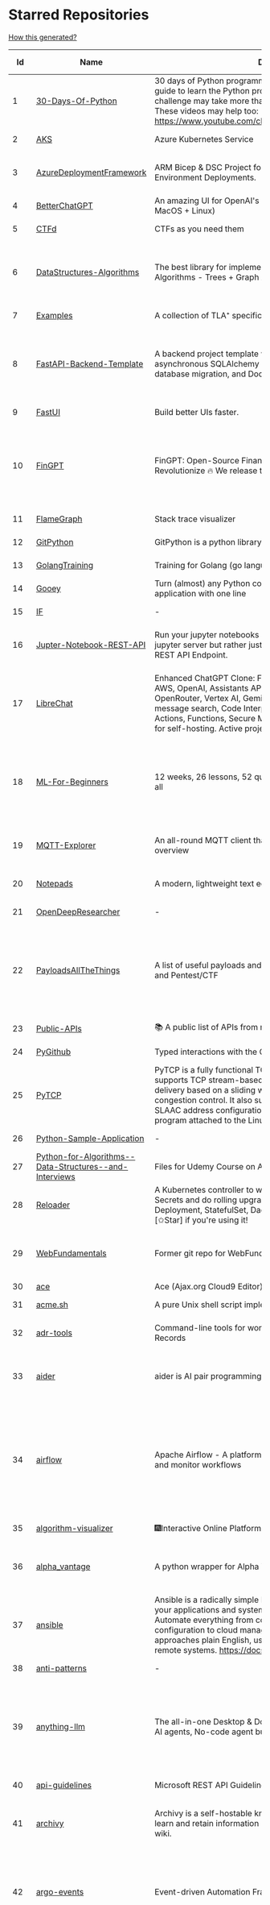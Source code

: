# Starred Repositories  
[How this generated?](../master/USAGE.md)  
  
| Id 			| Name			| Description | Star Counts | Topics/Tags   | Last Updated 	|  
| ----------- | ----------- 	| ----------- | ----------- | ----------- 	| -----------   |  
|1|[30-Days-Of-Python](https://github.com/Asabeneh/30-Days-Of-Python.git)|30 days of Python programming challenge is a step-by-step guide to learn the Python programming language in 30 days. This challenge may take more than100 days, follow your own pace.  These videos may help too: https://www.youtube.com/channel/UC7PNRuno1rzYPb1xLa4yktw|45794|||  
|2|[AKS](https://github.com/Azure/AKS.git)|Azure Kubernetes Service|2019||14-4-2025|  
|3|[AzureDeploymentFramework](https://github.com/brwilkinson/AzureDeploymentFramework.git)|ARM Bicep & DSC Project for Azure Infrastructure and App Environment Deployments.|167|bicep, powershell, arm-templates, desiredstateconfiguration, azure|18-5-2024|  
|4|[BetterChatGPT](https://github.com/ztjhz/BetterChatGPT.git)|An amazing UI for OpenAI's ChatGPT (Website + Windows + MacOS + Linux)|8370|chatgpt, free, chatbot, gpt-3, gpt-4, better-chat-gpt|14-5-2024|  
|5|[CTFd](https://github.com/CTFd/CTFd.git)|CTFs as you need them|5964|ctf, security, education, flask, ctfd||  
|6|[DataStructures-Algorithms](https://github.com/rachitiitr/DataStructures-Algorithms.git)|The best library for implementation of all Data Structures and Algorithms - Trees + Graph Algorithms too!|2837|algorithms, data-structures, interview-prep, interview-preparation, competitive-programming, cpp, cpp-library, leetcode, leetcode-solutions|16-3-2024|  
|7|[Examples](https://github.com/tlaplus/Examples.git)|A collection of TLA⁺ specifications of varying complexities.|1343|tlaplus, pluscal|19-3-2025|  
|8|[FastAPI-Backend-Template](https://github.com/Aeternalis-Ingenium/FastAPI-Backend-Template.git)|A backend project template with FastAPI, PostgreSQL with asynchronous SQLAlchemy 2.0, Alembic for asynchronous database migration, and Docker.|728|asynchronous, docker, docker-compose, fastapi, postgresql, python, sqlalchemy, codecov, githubactions, jwt, pre-commit, alembic, asyncpg, coverage, pytest|26-3-2024|  
|9|[FastUI](https://github.com/pydantic/FastUI.git)|Build better UIs faster.|8792|fastapi, pydantic, python, react|15-3-2025|  
|10|[FinGPT](https://github.com/AI4Finance-Foundation/FinGPT.git)|FinGPT: Open-Source Financial Large Language Models!  Revolutionize 🔥    We release the trained model on HuggingFace.|15813|chatgpt, finance, fintech, large-language-models, machine-learning, nlp, prompt-engineering, pytorch, reinforcement-learning, robo-advisor, sentiment-analysis, technical-analysis, fingpt|26-12-2024|  
|11|[FlameGraph](https://github.com/brendangregg/FlameGraph.git)|Stack trace visualizer|18059||20-10-2024|  
|12|[GitPython](https://github.com/gitpython-developers/GitPython.git)|GitPython is a python library used to interact with Git repositories.|4814|git-porcelain, git-plumbing, python-library|25-3-2025|  
|13|[GolangTraining](https://github.com/GoesToEleven/GolangTraining.git)|Training for Golang (go language)|10091||28-8-2023|  
|14|[Gooey](https://github.com/chriskiehl/Gooey.git)|Turn (almost) any Python command line program into a full GUI application with one line|21075||8-5-2022|  
|15|[IF](https://github.com/deep-floyd/IF.git)|-|7789||2-6-2023|  
|16|[Jupter-Notebook-REST-API](https://github.com/Invictify/Jupter-Notebook-REST-API.git)|Run your jupyter notebooks as a REST API endpoint. This isn't a jupyter server but rather just a way to run your notebooks as a REST API Endpoint.|81|docker, dockerfile, fastapi, jupyter, python, rest-api, data-science, data-science-pipelines|31-3-2020|  
|17|[LibreChat](https://github.com/danny-avila/LibreChat.git)|Enhanced ChatGPT Clone: Features Agents, DeepSeek, Anthropic, AWS, OpenAI, Assistants API, Azure, Groq, o1, GPT-4o, Mistral, OpenRouter, Vertex AI, Gemini, Artifacts, AI model switching, message search, Code Interpreter, langchain, DALL-E-3, OpenAPI Actions, Functions, Secure Multi-User Auth, Presets, open-source for self-hosting. Active project.|24507|ai, chatgpt, clone, plugins, chatgpt-clone, librechat, anthropic, claude, azure, dall-e-3, openai, vision, google, gemini, webui, assistant-api, artifacts, aws, o1, deepseek|15-4-2025|  
|18|[ML-For-Beginners](https://github.com/microsoft/ML-For-Beginners.git)|12 weeks, 26 lessons, 52 quizzes, classic Machine Learning for all|71847|ml, data-science, machine-learning, machine-learning-algorithms, machinelearning, python, machinelearning-python, scikit-learn, scikit-learn-python, r, education, microsoft-for-beginners|14-2-2025|  
|19|[MQTT-Explorer](https://github.com/thomasnordquist/MQTT-Explorer.git)|An all-round MQTT client that provides a structured topic overview|3344|mqtt, mqtt-explorer, homeautomation, mqtt-client, mqtt-smarthome, mqtt-tool|17-6-2024|  
|20|[Notepads](https://github.com/0x7c13/Notepads.git)|A modern, lightweight text editor with a minimalist design.|9199|fluent, notepad, texteditor, uwp, markdown, diff-viewer, windows, app|28-3-2025|  
|21|[OpenDeepResearcher](https://github.com/mshumer/OpenDeepResearcher.git)|-|2503||3-2-2025|  
|22|[PayloadsAllTheThings](https://github.com/swisskyrepo/PayloadsAllTheThings.git)|A list of useful payloads and bypass for Web Application Security and Pentest/CTF|64663|pentest, payload, bypass, web-application, hacking, vulnerability, bounty, methodology, privilege-escalation, penetration-testing, cheatsheet, security, enumeration, bugbounty, redteam, payloads, hacktoberfest|9-4-2025|  
|23|[Public-APIs](https://github.com/n0shake/Public-APIs.git)|📚 A public list of APIs from round the web.|21888||26-7-2024|  
|24|[PyGithub](https://github.com/PyGithub/PyGithub.git)|Typed interactions with the GitHub API v3|7291|pygithub, python, github, github-api|11-4-2025|  
|25|[PyTCP](https://github.com/ccie18643/PyTCP.git)|PyTCP is a fully functional TCP/IP stack written in Python. It supports TCP stream-based transport with reliable packet delivery based on a sliding window mechanism and basic congestion control. It also supports IPv6/ICMPv6 protocols with SLAAC address configuration. It operates as a user space program attached to the Linux TAP interface.|356|network, tcp, python, linux, ip, arp, udp, icmp, ethernet, ipv4, ipv6|8-11-2023|  
|26|[Python-Sample-Application](https://github.com/uber/Python-Sample-Application.git)|-|388||9-3-2015|  
|27|[Python-for-Algorithms--Data-Structures--and-Interviews](https://github.com/jmportilla/Python-for-Algorithms--Data-Structures--and-Interviews.git)|Files for Udemy Course on Algorithms and Data Structures|2570||1-7-2022|  
|28|[Reloader](https://github.com/stakater/Reloader.git)|A Kubernetes controller to watch changes in ConfigMap and Secrets and do rolling upgrades on Pods with their associated Deployment, StatefulSet, DaemonSet and DeploymentConfig – [✩Star] if you're using it!|8296||14-4-2025|  
|29|[WebFundamentals](https://github.com/google/WebFundamentals.git)|Former git repo for WebFundamentals on developers.google.com|13852|html, best-practices, javascript, css, mobile-web, chrome, chrome-browser, html5, web, web-app, progressive-web-app|10-8-2022|  
|30|[ace](https://github.com/ajaxorg/ace.git)|Ace (Ajax.org Cloud9 Editor)|26927|||  
|31|[acme.sh](https://github.com/acmesh-official/acme.sh.git)|A pure Unix shell script implementing ACME client protocol|42160||29-3-2025|  
|32|[adr-tools](https://github.com/npryce/adr-tools.git)|Command-line tools for working with Architecture Decision Records|4847|architecture-decision-records, documentation, architecture, markdown|30-3-2020|  
|33|[aider](https://github.com/Aider-AI/aider.git)|aider is AI pair programming in your terminal|31223|chatgpt, cli, command-line, gpt-4, openai, gpt-3, gpt-35-turbo, claude-3, gpt-4o, anthropic, gemini, llama, sonnet|15-4-2025|  
|34|[airflow](https://github.com/apache/airflow.git)|Apache Airflow - A platform to programmatically author, schedule, and monitor workflows|39605|airflow, apache, apache-airflow, python, scheduler, workflow, automation, dag, data-engineering, data-integration, data-orchestrator, data-pipelines, data-science, elt, etl, machine-learning, mlops, orchestration, workflow-engine, workflow-orchestration|15-4-2025|  
|35|[algorithm-visualizer](https://github.com/algorithm-visualizer/algorithm-visualizer.git)|:fireworks:Interactive Online Platform that Visualizes Algorithms from Code|47324|algorithm, data-structure, visualization, animation||  
|36|[alpha_vantage](https://github.com/RomelTorres/alpha_vantage.git)|A python wrapper for Alpha Vantage API for financial data.|4467|alpha-vantage, pandas, financial-data, python, stock, alphavantage, json, finance, api-wrapper, cryptocurrency, bitcoin|18-7-2024|  
|37|[ansible](https://github.com/ansible/ansible.git)|Ansible is a radically simple IT automation platform that makes your applications and systems easier to deploy and maintain. Automate everything from code deployment to network configuration to cloud management, in a language that approaches plain English, using SSH, with no agents to install on remote systems. https://docs.ansible.com.|64737|python, ansible, hacktoberfest|14-4-2025|  
|38|[anti-patterns](https://github.com/tonybaloney/anti-patterns.git)|-|191||15-7-2022|  
|39|[anything-llm](https://github.com/Mintplex-Labs/anything-llm.git)|The all-in-one Desktop & Docker AI application with built-in RAG, AI agents, No-code agent builder, MCP compatibility,  and more.|42818|rag, lmstudio, localai, vector-database, ollama, local-llm, llama3, llm, webui, ai-agents, crewai, multimodal, agent-framework-javascript, custom-ai-agents, deepseek, deepseek-r1, mcp, mcp-servers|15-4-2025|  
|40|[api-guidelines](https://github.com/microsoft/api-guidelines.git)|Microsoft REST API Guidelines|22956|api, guidelines, rest-api, styleguide|2-4-2025|  
|41|[archivy](https://github.com/archivy/archivy.git)|Archivy is a self-hostable knowledge repository that allows you to learn and retain information in your own personal and extensible wiki.|3223|elasticsearch, knowledge, productivity, python, knowledge-base, note-taking, digital-brain, cli, hacktoberfest|25-7-2023|  
|42|[argo-events](https://github.com/argoproj/argo-events.git)|Event-driven Automation Framework for Kubernetes|2461|kubernetes, event-driven, cloudevents, workflows, triggers, automation-framework, cloud-native, argo, pipelines, event-source, workflow-automation, eventing-framework|12-4-2025|  
|43|[argo-workflows](https://github.com/argoproj/argo-workflows.git)|Workflow Engine for Kubernetes|15546|workflow, kubernetes, argo, dag, knative, airflow, machine-learning, argo-workflows, workflow-engine, hacktoberfest, cloud-native, cncf, k8s, gitops, mlops, batch-processing, data-engineering, pipelines|15-4-2025|  
|44|[argoproj](https://github.com/argoproj/argoproj.git)|Common project repo for all Argo Projects|662||18-3-2025|  
|45|[arm-template-whatif](https://github.com/Azure/arm-template-whatif.git)|A repository to track issues related to what-if noise suppression|92||2-8-2022|  
|46|[arm-ttk](https://github.com/Azure/arm-ttk.git)|Azure Resource Manager Template Toolkit|455||1-4-2025|  
|47|[arrow](https://github.com/arrow-py/arrow.git)|🏹 Better dates & times for Python|8833|python, arrow, datetime, date, time, timestamp, timezones, hacktoberfest|20-11-2024|  
|48|[atlas](https://github.com/Netflix/atlas.git)|In-memory dimensional time series database.|3479|||  
|49|[atom](https://github.com/atom/atom.git)|:atom: The hackable text editor|60387|atom, editor, javascript, electron, windows, linux, macos|22-11-2022|  
|50|[atuin](https://github.com/atuinsh/atuin.git)|✨ Magical shell history|23235|shell, rust, zsh, history, fish, bash|14-4-2025|  
|51|[authelia](https://github.com/authelia/authelia.git)|The Single Sign-On Multi-Factor portal for web apps|23456|totp, ldap, sso-authentication, yubikey, two-factor-authentication, docker, kubernetes, sso, multifactor, push-notifications, mfa, two-factor, authentication, security, golang, 2fa, oauth2, openid-connect, webauthn, passkeys||  
|52|[auto](https://github.com/intuit/auto.git)|Generate releases based on semantic version labels on pull requests.|2332|release, auto-release, github, slack, jira, releases, publishing, hack, hacktoberfest||  
|53|[autoenv](https://github.com/hyperupcall/autoenv.git)|Directory-based environments.|5821|environment, cd, shell-extension, shell-scripts, bash, zsh, shell, shell-script, terminal|12-4-2025|  
|54|[autoscaler](https://github.com/kubernetes/autoscaler.git)|Autoscaling components for Kubernetes|8345||14-4-2025|  
|55|[awesome](https://github.com/sindresorhus/awesome.git)|😎 Awesome lists about all kinds of interesting topics|356111|awesome, awesome-list, unicorns, lists, resources|8-4-2025|  
|56|[awesome-algorithms](https://github.com/tayllan/awesome-algorithms.git)|A curated list of awesome places to learn and/or practice algorithms.|22290|||  
|57|[awesome-argo](https://github.com/akuity/awesome-argo.git)|A curated list of awesome projects and resources related to Argo (a CNCF graduated project)|2168|awesome, awesome-list, awesome-lists, argocd, argo-workflows, argo-events, argo-rollouts, machine-learning, workflow-engine, workflow-management, infrastructure-as-code, continuous-delivery, cloud-native, kubernetes, cncf, gitops, workflow-orchestration, devops, mlops, argo|30-1-2025|  
|58|[awesome-awesomeness](https://github.com/bayandin/awesome-awesomeness.git)|A curated list of awesome awesomeness|32505||24-3-2022|  
|59|[awesome-courses](https://github.com/prakhar1989/awesome-courses.git)|:books: List of awesome university courses for learning Computer Science!|59985|computer-science, courses, awesome-list, awesome|12-11-2022|  
|60|[awesome-deep-learning](https://github.com/ChristosChristofidis/awesome-deep-learning.git)|A curated list of awesome Deep Learning tutorials, projects and communities.|25132|deep-learning, neural-network, machine-learning, awesome, awesome-list, recurrent-networks, deep-networks, deep-learning-tutorial, face-images|14-11-2022|  
|61|[awesome-fastapi](https://github.com/mjhea0/awesome-fastapi.git)|A curated list of awesome things related to FastAPI|9489|fastapi, awesome, awesome-list, starlette|31-1-2025|  
|62|[awesome-flask](https://github.com/humiaozuzu/awesome-flask.git)|A curated list of awesome Flask resources and plugins|12447|flask, flask-resources, awesome|17-9-2019|  
|63|[awesome-github-profile-readme](https://github.com/abhisheknaiidu/awesome-github-profile-readme.git)|😎 A curated list of awesome GitHub Profile which updates in real time |26242|awesome-list, awesome, github, github-readme, github-profile-readme, portfolio, profile-readme|9-10-2022|  
|64|[awesome-go](https://github.com/avelino/awesome-go.git)|A curated list of awesome Go frameworks, libraries and software|141851|golang, golang-library, go, awesome, awesome-list, hacktoberfest|15-4-2025|  
|65|[awesome-hyper](https://github.com/bnb/awesome-hyper.git)|🖥 Delightful Hyper plugins, themes, and resources|10787|hyper, hyperterm, zeit, terminal, awesome, awesome-list|13-7-2021|  
|66|[awesome-interview-questions](https://github.com/DopplerHQ/awesome-interview-questions.git)|:octocat: A curated awesome list of lists of interview questions. Feel free to contribute! :mortar_board: |74342|awesome-list, awesomeness, interview-questions, interviewing, interview-practice, ruby, javascript, awesome, list, python-interview-questions, rails-interview, javascript-interview-questions, angularjs-interview-questions, android-interview-questions||  
|67|[awesome-k6](https://github.com/grafana/awesome-k6.git)|A curated list of awesome tools, content and projects using k6|647|load-testing, performance-monitoring, performance-testing, test-automation, testing, testing-tools, awesome, awesome-list|25-10-2024|  
|68|[awesome-k8s-resources](https://github.com/tomhuang12/awesome-k8s-resources.git)|A curated list of awesome Kubernetes tools and resources.|3626|kubernetes, kubernetes-resources, list, awesome-list, kubernetes-networking, kubernetes-operational, kubernetes-clusters|24-3-2025|  
|69|[awesome-kubectl-plugins](https://github.com/ishantanu/awesome-kubectl-plugins.git)|Curated list of kubectl plugins|949|kubectl-plugins, awesome-list, kubectl, kubernetes|16-1-2025|  
|70|[awesome-kubernetes](https://github.com/ramitsurana/awesome-kubernetes.git)|A curated list for awesome kubernetes sources :ship::tada:|15337|kubernetes, minikube, meetup, resource, kubernetes-sources, google-cloud, kubernetes-cluster, deploy-kubernetes, aws, enterprise-kubernetes-products, monitoring-kubernetes, azure, schedule, google-kubernetes, docker, cloud-providers, books, machine-learning|6-2-2025|  
|71|[awesome-macOS](https://github.com/iCHAIT/awesome-macOS.git)|  A curated list of awesome applications, softwares, tools and shiny things for macOS.|16604|macos, mac, awesome-list, apple, awesome-lists, awesome, list|5-1-2024|  
|72|[awesome-machine-learning](https://github.com/josephmisiti/awesome-machine-learning.git)|A curated list of awesome Machine Learning frameworks, libraries and software.|67575||12-4-2025|  
|73|[awesome-macos-command-line](https://github.com/herrbischoff/awesome-macos-command-line.git)|Use your macOS terminal shell to do awesome things.|29420|macos, macosx, shell, terminal, awesome-list, awesome, list|2-9-2021|  
|74|[awesome-microservices](https://github.com/mfornos/awesome-microservices.git)|A curated list of Microservice Architecture related principles and technologies.|13610|awesome, microservices, microservices-architecture, cloud-native, cloud-computing||  
|75|[awesome-ml-courses](https://github.com/luspr/awesome-ml-courses.git)|Awesome free machine learning and AI courses with video lectures.|2917|machine-learning, deep-learning, reinforcement-learning, ai-courses, artificial-intelligence|12-12-2024|  
|76|[awesome-pentest](https://github.com/enaqx/awesome-pentest.git)|A collection of awesome penetration testing resources, tools and other shiny things|22863|awesome, awesome-list|14-12-2024|  
|77|[awesome-python](https://github.com/vinta/awesome-python.git)|An opinionated list of awesome Python frameworks, libraries, software and resources.|240441|awesome, python, collections, python-library, python-framework, python-resources|17-7-2024|  
|78|[awesome-python-applications](https://github.com/mahmoud/awesome-python-applications.git)|💿 Free software that works great, and also happens to be open-source Python. |17074|python, application, video, audio, graphics, gui, productivity, education, science, game|25-11-2024|  
|79|[awesome-readme](https://github.com/matiassingers/awesome-readme.git)|A curated list of awesome READMEs|18922|awesome-list, awesome, list, readme||  
|80|[awesome-sanic](https://github.com/mekicha/awesome-sanic.git)|A curated list of awesome Sanic resources and extensions|759|||  
|81|[awesome-scalability](https://github.com/binhnguyennus/awesome-scalability.git)|The Patterns of Scalable, Reliable, and Performant Large-Scale Systems|61444|system-design, backend, scalability, interview, architecture, devops, design-patterns, interview-questions, awesome-list, big-data, awesome, resources, lists, web-development, programming, system, interview-practice, computer-science, distributed-systems, machine-learning|16-3-2025|  
|82|[awesome-shell](https://github.com/alebcay/awesome-shell.git)|A curated list of awesome command-line frameworks, toolkits, guides and gizmos. Inspired by awesome-php.|34108|awesome-list, awesome, list, zsh, fish, bash, cli, shell|20-2-2024|  
|83|[awesome-sre](https://github.com/dastergon/awesome-sre.git)|A curated list of Site Reliability and Production Engineering resources.|12299|site-reliability-engineering, production, availability, monitoring, post-mortem, reliability-engineering, capacity-planning, service-level-agreement, scalability, reliability, alerting, on-call, site-reliability, postmortem, incident-response, sre, awesome, awesome-list, devops, list|8-10-2022|  
|84|[awesome-sysadmin](https://github.com/awesome-foss/awesome-sysadmin.git)|A curated list of amazingly awesome open-source sysadmin resources.|28537|awesome, awesome-list, sysadmin, list, devops, ops, software, sre, self-hosted|7-4-2025|  
|85|[awesome-vscode](https://github.com/viatsko/awesome-vscode.git)|🎨 A curated list of delightful VS Code packages and resources.|26236|visual-studio, vscode, vscode-theme, vscode-extension, awesome, awesome-list, list, visualstudio, visual-studio-code, visual-studio-code-extension, visual-studio-code-theme||  
|86|[awless](https://github.com/wallix/awless.git)|A Mighty CLI for AWS|4978|aws, cli, cloud, aws-cli, cloud-management, awless, golang, devops, devops-tools|10-12-2018|  
|87|[aws-cdk](https://github.com/aws/aws-cdk.git)|The AWS Cloud Development Kit is a framework for defining cloud infrastructure in code|12080|aws, infrastructure-as-code, typescript, cloud-infrastructure, hacktoberfest||  
|88|[aws-cdk-examples](https://github.com/aws-samples/aws-cdk-examples.git)|Example projects using the AWS CDK|5330|cdk, cdk-examples|12-4-2025|  
|89|[aws-cli](https://github.com/aws/aws-cli.git)|Universal Command Line Interface for Amazon Web Services|15971|aws, cloud, aws-cli, cloud-management|14-4-2025|  
|90|[aws-cloudformation-user-guide](https://github.com/awsdocs/aws-cloudformation-user-guide.git)|The open source version of the AWS CloudFormation User Guide|766|aws, aws-cloudformation, cloudformation|7-12-2023|  
|91|[aws-eks-best-practices](https://github.com/aws/aws-eks-best-practices.git)|A best practices guide for day 2 operations, including operational excellence, security, reliability, performance efficiency, and cost optimization.|2105||4-4-2025|  
|92|[aws-load-balancer-controller](https://github.com/kubernetes-sigs/aws-load-balancer-controller.git)|A Kubernetes controller for Elastic Load Balancers|4060|kubernetes-ingress-controller, aws, ingress-resource, kubernetes, ingress, k8s-sig-aws|14-4-2025|  
|93|[aws-sam-cli](https://github.com/aws/aws-sam-cli.git)|CLI tool to build, test, debug, and deploy Serverless applications using AWS SAM|6593|serverless, aws, lambda, serverlessapplicationmodel, sam, docker, api-gateway, python|14-4-2025|  
|94|[azure-cli](https://github.com/Azure/azure-cli.git)|Azure Command-Line Interface|4164|azure, azure-cli, cloud||  
|95|[azure-docs-bicep-samples](https://github.com/Azure/azure-docs-bicep-samples.git)|-|91||5-12-2023|  
|96|[azure-powershell](https://github.com/Azure/azure-powershell.git)|Microsoft Azure PowerShell|4401|azure, powershell, microsoft-azure-powershell, arm, microsoft|15-4-2025|  
|97|[azure-quickstart-templates](https://github.com/Azure/azure-quickstart-templates.git)|Azure Quickstart Templates|14344|azure, templates, arm, bicep, bicep-templates, arm-templates|14-4-2025|  
|98|[azure-rest-api-specs](https://github.com/Azure/azure-rest-api-specs.git)|The source for REST API specifications for Microsoft Azure.|2790|azure, swagger, openapi, rest, cloud|15-4-2025|  
|99|[azure-sdk-for-python](https://github.com/Azure/azure-sdk-for-python.git)|This repository is for active development of the Azure SDK for Python. For consumers of the SDK we recommend visiting our public developer docs at https://learn.microsoft.com/python/azure/ or our versioned developer docs at https://azure.github.io/azure-sdk-for-python. |4868|python, azure, azure-sdk, hacktoberfest|15-4-2025|  
|100|[azure4everyone-samples](https://github.com/MarczakIO/azure4everyone-samples.git)|-|274||12-2-2022|  
|101|[backstage](https://github.com/backstage/backstage.git)|Backstage is an open framework for building developer portals|30090|infrastructure, dx, developer-experience, developer-portal, microservices, cncf, backstage, self-service-portal|15-4-2025|  
|102|[badges](https://github.com/Naereen/badges.git)|:pencil: Markdown code for lots of small badges :ribbon: :pushpin: (shields.io, forthebadge.com etc) :sunglasses:. Contributions are welcome! Please add yours!|4433|forthebadge, badges, markdown, markdown-cheatsheet, meta-badge, forthebadge-cc, restructuredtext, pokemon, python, awesome, markup|2-3-2025|  
|103|[bashhub-client](https://github.com/rcaloras/bashhub-client.git)|:cloud: Bash history in the cloud. Indexed and searchable. |1277|bash, history, cloud, shell, shell-extension, zsh, terminal|3-11-2023|  
|104|[behave](https://github.com/behave/behave.git)|BDD, Python style.|3281|bdd, bdd-framework, behave, behavior-driven-development, gherkin, cucumber-like, python, python3|4-12-2024|  
|105|[benten](https://github.com/intuit/benten.git)|Chatbot Development Framework (with Slack integration for Jira and Jenkins)|135||31-3-2021|  
|106|[bhai-lang](https://github.com/DulLabs/bhai-lang.git)|A toy programming language written in Typescript|4041|||  
|107|[bicep](https://github.com/Azure/bicep.git)|Bicep is a declarative language for describing and deploying Azure resources|3344||15-4-2025|  
|108|[big-AGI](https://github.com/enricoros/big-AGI.git)|AI suite powered by state-of-the-art models and providing advanced AI/AGI functions. It features AI personas, AGI functions, multi-model chats, text-to-image, voice, response streaming, code highlighting and execution, PDF import, presets for developers, much more. Deploy on-prem or in the cloud.|6318|chatgpt, generative-ai, ui, chatgpt-ui, agi, large-language-models, stable-diffusion, gpt, gpt-4, openai, openai-api, anthropic, beam, gpt-5, multimodal, groq, mistral||  
|109|[bitcoin](https://github.com/bitcoin/bitcoin.git)|Bitcoin Core integration/staging tree|82892|bitcoin, c-plus-plus, p2p, cryptocurrency, cryptography|15-4-2025|  
|110|[black](https://github.com/psf/black.git)|The uncompromising Python code formatter|40079|python, code, formatter, codeformatter, gofmt, yapf, autopep8, pre-commit-hook, hacktoberfest||  
|111|[blockly](https://github.com/google/blockly.git)|The web-based visual programming editor.|12812||14-4-2025|  
|112|[bokeh](https://github.com/bokeh/bokeh.git)|Interactive Data Visualization in the browser, from  Python|19772|bokeh, python, interactive-plots, javascript, visualization, plotting, plots, data-visualisation, notebooks, jupyter, visualisation, numfocus|11-4-2025|  
|113|[boto3](https://github.com/boto/boto3.git)|AWS SDK for Python|9296|python, aws, cloud, cloud-management, aws-sdk||  
|114|[botpress](https://github.com/botpress/botpress.git)|The open-source hub to build & deploy GPT/LLM Agents ⚡️|13536|agent, ai, botpress, chatbot, chatgpt, gpt, gpt-4, llm, openai, langchain, nlp, prompt|14-4-2025|  
|115|[boulder](https://github.com/letsencrypt/boulder.git)|An ACME-based certificate authority, written in Go. |5377|boulder, go, acme, certificate-authority, tls, lets-encrypt, ca, pki, rfc8555||  
|116|[boundary](https://github.com/hashicorp/boundary.git)|Boundary enables identity-based access management for dynamic infrastructure. |3914|||  
|117|[brackets](https://github.com/adobe/brackets.git)|An open source code editor for the web, written in JavaScript, HTML and CSS.|33224||18-3-2021|  
|118|[brooklin](https://github.com/linkedin/brooklin.git)|An extensible distributed system for reliable nearline data streaming at scale|934|distributed-systems, data-streaming, scalability, kafka-mirror-maker, kafka, change-data-capture, java, linkedin|21-5-2024|  
|119|[brotli](https://github.com/google/brotli.git)|Brotli compression format|13960||31-1-2025|  
|120|[browser-use](https://github.com/browser-use/browser-use.git)|Make websites accessible for AI agents|55909|llm, ai-agents, ai-tools, browser-automation, python, browser-use, playwright|15-4-2025|  
|121|[build-your-own-x](https://github.com/codecrafters-io/build-your-own-x.git)|Master programming by recreating your favorite technologies from scratch.|371462|programming, tutorials, tutorial-code, tutorial-exercises, free, awesome-list|11-4-2025|  
|122|[caddy](https://github.com/caddyserver/caddy.git)|Fast and extensible multi-platform HTTP/1-2-3 web server with automatic HTTPS|63483|||  
|123|[calico](https://github.com/projectcalico/calico.git)|Cloud native networking and network security|6364|cni, cni-plugin, ebpf, k8s, kubernetes, kubernetes-networking, kubernetes-windows, network-policy, networking, security, windows, xdp, identity-aware-policy, openstack, host-protection, cats, observability|15-4-2025|  
|124|[camel](https://github.com/camel-ai/camel.git)|🐫 CAMEL: The first and the best multi-agent framework. Finding the Scaling Law of Agents. https://www.camel-ai.org|11906|ai-societies, artificial-intelligence, deep-learning, large-language-models, multi-agent-systems, natural-language-processing, communicative-ai, cooperative-ai, agent||  
|125|[cdk8s](https://github.com/cdk8s-team/cdk8s.git)|Define Kubernetes native apps and abstractions using object-oriented programming|4520||15-4-2025|  
|126|[cdnjs](https://github.com/cdnjs/cdnjs.git)|🤖 CDN assets - The #1 free and open source CDN built to make life easier for developers.|10476|cdn, javascript, css, library, web, front-end, foss, opensource, js, font, framework, webdev, fast, speed, http2, spdy, cdnjs|14-4-2025|  
|127|[celery](https://github.com/celery/celery.git)|Distributed Task Queue (development branch)|26093|python, task-manager, task-scheduler, task-runner, queue-workers, queued-jobs, queue-tasks, amqp, redis, sqs, sqs-queue, python3, python-library, redis-queue|7-4-2025|  
|128|[cello](https://github.com/cello-proj/cello.git)|Run infrastructure as code (IaC) software tools including CDK, Terraform and Cloud Formation via GitOps.|286|||  
|129|[cert-manager](https://github.com/cert-manager/cert-manager.git)|Automatically provision and manage TLS certificates in Kubernetes|12689|kubernetes, letsencrypt, tls, certificate, crd, hacktoberfest|14-4-2025|  
|130|[cfssl](https://github.com/cloudflare/cfssl.git)|CFSSL: Cloudflare's PKI and TLS toolkit|8971||26-2-2025|  
|131|[chalice](https://github.com/aws/chalice.git)|Python Serverless Microframework for AWS|10825|||  
|132|[chaos-mesh](https://github.com/chaos-mesh/chaos-mesh.git)|A Chaos Engineering Platform for Kubernetes.|6994|chaos, chaos-engineering, chaos-testing, kubernetes, operator, golang, site-reliability-engineering, fault-injection, cncf, cloud-native, chaos-mesh, chaos-experiments, hacktoberfest, microservices||  
|133|[chaosmonkey](https://github.com/Netflix/chaosmonkey.git)|Chaos Monkey is a resiliency tool that helps applications tolerate random instance failures.|15677|||  
|134|[chartmuseum](https://github.com/helm/chartmuseum.git)|helm chart repository server|3672||15-4-2025|  
|135|[charts](https://github.com/helm/charts.git)|⚠️(OBSOLETE) Curated applications for Kubernetes|15472|kubernetes, charts, helm|21-12-2021|  
|136|[chatbox](https://github.com/chatboxai/chatbox.git)|User-friendly Desktop Client App for AI Models/LLMs (GPT, Claude, Gemini, Ollama...)|34137|chatgpt, openai, copilot, gpt, gpt-4, chatbot, ollama, assistant, claude, deepseek|20-3-2025|  
|137|[cheat.sh](https://github.com/chubin/cheat.sh.git)|the only cheat sheet you need|39247|cheatsheet, curl, terminal, command-line, cli, examples, documentation, help, tldr, hacktoberfest2021|1-2-2025|  
|138|[checkov](https://github.com/bridgecrewio/checkov.git)|Prevent cloud misconfigurations and find vulnerabilities during build-time in infrastructure as code, container images and open source packages with Checkov by Bridgecrew.|7482|terraform, static-analysis, aws, gcp, azure, aws-security, cloudformation, scans, compliance, kubernetes, infrastructure-as-code, devops, hacktoberfest||  
|139|[chef](https://github.com/chef/chef.git)|Chef Infra, a powerful automation platform that transforms infrastructure into code automating how infrastructure is configured, deployed and managed across any environment, at any scale|7714|chef, devops, cfgmgt, infrastructure, automation, deployment, hacktoberfest|15-4-2025|  
|140|[cilium](https://github.com/cilium/cilium.git)|eBPF-based Networking, Security, and Observability|21381|containers, bpf, security, kubernetes, kubernetes-networking, cni, kernel, loadbalancing, monitoring, troubleshooting, xdp, ebpf, k8s, observability, networking, cncf|15-4-2025|  
|141|[clair](https://github.com/quay/clair.git)|Vulnerability Static Analysis for Containers|10581|containers, static-analysis, go, kubernetes, docker, oci, oci-image, vulnerabilities, clair|8-4-2025|  
|142|[cli](https://github.com/cli/cli.git)|GitHub’s official command line tool|38857|github-api-v4, cli, git, golang||  
|143|[cli](https://github.com/snyk/cli.git)|Snyk CLI scans and monitors your projects for security vulnerabilities.|5092|||  
|144|[cli-spinners](https://github.com/sindresorhus/cli-spinners.git)|Spinners for use in the terminal|2491||7-9-2024|  
|145|[cli53](https://github.com/barnybug/cli53.git)|Command line tool for Amazon Route 53|2069||24-2-2023|  
|146|[click](https://github.com/pallets/click.git)|Python composable command line interface toolkit|16249||12-4-2025|  
|147|[cluster-api](https://github.com/kubernetes-sigs/cluster-api.git)|Home for Cluster API, a subproject of sig-cluster-lifecycle|3739|k8s-sig-cluster-lifecycle|15-4-2025|  
|148|[codebytere.github.io](https://github.com/codebytere/codebytere.github.io.git)|personal website|531||22-1-2025|  
|149|[codesearch](https://github.com/google/codesearch.git)|Fast, indexed regexp search over large file trees|3773||19-6-2024|  
|150|[coding-interview-university](https://github.com/jwasham/coding-interview-university.git)|A complete computer science study plan to become a software engineer.|314321|computer-science, interview, programming-interviews, study-plan, data-structures, algorithms, software-engineering, algorithm, coding-interviews, interview-prep, coding-interview, interview-preparation|5-12-2024|  
|151|[computer-science](https://github.com/ossu/computer-science.git)|🎓 Path to a free self-taught education in Computer Science!|178103|computer-science, awesome-list, courses, curriculum|11-4-2025|  
|152|[conductor](https://github.com/Netflix/conductor.git)|Conductor is a microservices orchestration engine.|12785|orchestration-engine, java, spring-boot, distributed-systems, workflow-management, microservice-orchestration, workflow-engine, reactjs, javascript, workflow-automation, grpc, workflows, orchestrator|13-12-2023|  
|153|[confd](https://github.com/kelseyhightower/confd.git)|Manage local application configuration files using templates and data from etcd or consul|8383||9-12-2023|  
|154|[config](https://github.com/nikitavoloboev/config.git)|Apps/CLIs/configs I use on macOS/iOS|20861|macos, mac-setup, awesome, dotfiles, fish, karabiner, cursor, ios||  
|155|[containerd](https://github.com/containerd/containerd.git)|An open and reliable container runtime|18253|containerd, oci, containers, docker, cncf, cri, kubernetes, hacktoberfest|14-4-2025|  
|156|[copacetic](https://github.com/project-copacetic/copacetic.git)|🧵 CLI tool for directly patching container images!|1247|compliance, devsecops, docker, security, trivy, vulnerability, containers, container-image, container-security, patching, cncf, hacktoberfest, vulnerabilities, vulnerability-management, security-tools|14-4-2025|  
|157|[core](https://github.com/home-assistant/core.git)|:house_with_garden: Open source home automation that puts local control and privacy first.|78085|python, home-automation, iot, internet-of-things, mqtt, raspberry-pi, asyncio, hacktoberfest|15-4-2025|  
|158|[coreutils](https://github.com/uutils/coreutils.git)|Cross-platform Rust rewrite of the GNU coreutils|19898|rust, coreutils, gnu-coreutils, busybox, cross-platform, command-line-tool|15-4-2025|  
|159|[crouton](https://github.com/dnschneid/crouton.git)|Chromium OS Universal Chroot Environment (EOL)|8591|chroot, shell, crouton, minecraft, ubuntu, debian, kali, linux, chromeos|30-3-2025|  
|160|[cruise-control](https://github.com/linkedin/cruise-control.git)|Cruise-control is the first of its kind to fully automate the dynamic workload rebalance and self-healing of a Kafka cluster. It provides great value to Kafka users by simplifying the operation of Kafka clusters.|2824|kafka, cluster-management, self-healing|17-3-2025|  
|161|[dacite](https://github.com/konradhalas/dacite.git)|Simple creation of data classes from dictionaries.|1855|dataclasses||  
|162|[dailybot](https://github.com/sapumar/dailybot.git)|Simple telegram bot to remind about the daily stand up|8|bot, daily-standup, standup-meetings, standup, standupbot|23-12-2021|  
|163|[dapr](https://github.com/dapr/dapr.git)|Dapr is a portable, event-driven, runtime for building distributed applications across cloud and edge.|24647|microservices, microservice, kubernetes, sidecar, state-management, event-driven, pubsub, serverless, containers|11-4-2025|  
|164|[dash](https://github.com/plotly/dash.git)|Data Apps & Dashboards for Python. No JavaScript Required.|22295|dash, plotly, data-visualization, data-science, gui-framework, flask, react, python, finance, bioinformatics, technical-computing, charting, plotly-dash, web-app, productivity, modeling, rstats, jupyter|14-4-2025|  
|165|[dashboard](https://github.com/kubernetes/dashboard.git)|General-purpose web UI for Kubernetes clusters|14829||18-3-2025|  
|166|[datamodel-code-generator](https://github.com/koxudaxi/datamodel-code-generator.git)|Pydantic model and dataclasses.dataclass generator for easy conversion of JSON, OpenAPI, JSON Schema, and YAML data sources.|3110|openapi, code-generator, python, pydantic, generator, fastapi, json-schema, datamodel, swagger, yaml, csv, openapi-codegen, swagger-codegen, dataclass||  
|167|[datree](https://github.com/datreeio/datree.git)|Prevent Kubernetes misconfigurations from reaching production (again 😤 )! From code to cloud, Datree provides an E2E policy enforcement solution to run automatic checks for rule violations. See our docs: https://hub.datree.io|6373|kubernetes, policy, guardrail, best-practices, cli, static-code-analysis, datree, admission-webhook, devops, policy-management, security|1-8-2023|  
|168|[deepdiff](https://github.com/seperman/deepdiff.git)|DeepDiff: Deep Difference and search of any Python object/data. DeepHash: Hash of any object based on its contents. Delta: Use deltas to reconstruct objects by adding deltas together.|2214|python, tree, deep-search, repetition, difference, comparison, report-repetition, nested, recursive, diff, delta, distance, distance-calculation, deepdiff, deephash, hash, hashing, reconstruction|17-3-2025|  
|169|[design-patterns-for-humans](https://github.com/kamranahmedse/design-patterns-for-humans.git)|An ultra-simplified explanation to design patterns|46257|design-patterns, architecture, software-engineering, engineering, principles, computer-science|2-12-2024|  
|170|[developer-roadmap](https://github.com/kamranahmedse/developer-roadmap.git)|Interactive roadmaps, guides and other educational content to help developers grow in their careers.|313710|computer-science, roadmap, developer-roadmap, frontend-roadmap, devops-roadmap, backend-roadmap, react-roadmap, angular-roadmap, python-roadmap, go-roadmap, java-roadmap, dba-roadmap, vue-roadmap, blockchain-roadmap, javascript-roadmap, nodejs-roadmap, qa-roadmap, software-architect-roadmap|14-4-2025|  
|171|[devops-exercises](https://github.com/bregman-arie/devops-exercises.git)|Linux, Jenkins, AWS, SRE, Prometheus, Docker, Python, Ansible, Git, Kubernetes, Terraform, OpenStack, SQL, NoSQL, Azure, GCP, DNS, Elastic, Network, Virtualization. DevOps Interview Questions|73758|devops, aws, linux, ansible, python, docker, prometheus, containers, git, kubernetes, interview, interview-questions, terraform, azure, openstack, sql, coding, sre, production-engineer|26-3-2025|  
|172|[discourse](https://github.com/discourse/discourse.git)|A platform for community discussion. Free, open, simple.|43736|discourse, javascript, rails, ruby, ember, forum, postgresql||  
|173|[dive](https://github.com/wagoodman/dive.git)|A tool for exploring each layer in a docker image|50316|docker, docker-image, inspector, explorer, cli, tui|8-4-2025|  
|174|[django](https://github.com/django/django.git)|The Web framework for perfectionists with deadlines.|83164|python, django, web, framework, orm, templates, models, views, apps||  
|175|[django-health-check](https://github.com/revsys/django-health-check.git)|a pluggable app that runs a full check on the deployment, using a number of plugins to check e.g. database, queue server, celery processes, etc.|1283|||  
|176|[dnscontrol](https://github.com/StackExchange/dnscontrol.git)|Infrastructure as code for DNS!|3340|go, dns, infrastructure-as-code, dnscontrol, workflow|14-4-2025|  
|177|[dnslib](https://github.com/paulc/dnslib.git)|A Python library to encode/decode DNS wire-format packets |312|python, python3, dns|2-3-2025|  
|178|[docker-cheat-sheet](https://github.com/wsargent/docker-cheat-sheet.git)|Docker Cheat Sheet|22268|docker, cheet-sheet|31-12-2024|  
|179|[docker-development-youtube-series](https://github.com/marcel-dempers/docker-development-youtube-series.git)|-|5482||3-4-2025|  
|180|[dockerfiles](https://github.com/jessfraz/dockerfiles.git)|Various Dockerfiles I use on the desktop and on servers.|13824|dockerfiles, bash, docker, dockerfile, linux, shell, containers|27-3-2021|  
|181|[doitlive](https://github.com/sloria/doitlive.git)|Because sometimes you need to do it live|3485|command-line, presentations, python, live-coding, cli, click, bash, zsh, ipython, script, hacktoberfest|15-4-2025|  
|182|[dotfiles](https://github.com/bbkane/dotfiles.git)|Configs for apps I care about|34|dotfiles, zsh, neovim, vscode, git, sqlite, sqlite3|7-4-2025|  
|183|[draft-classic](https://github.com/Azure/draft-classic.git)|A tool for developers to create cloud-native applications on Kubernetes.|3916|kubernetes, helm, developer-tools, containers||  
|184|[driftctl](https://github.com/snyk/driftctl.git)|Detect, track and alert on infrastructure drift|2528|||  
|185|[duf](https://github.com/muesli/duf.git)|Disk Usage/Free Utility - a better 'df' alternative|13267|hacktoberfest, disk-space, disk-usage, df, linux, macos, freebsd, openbsd, windows, user-friendly, cli, terminal, filesystem, tui|20-9-2023|  
|186|[eBPF-Package-Repository](https://github.com/l3af-project/eBPF-Package-Repository.git)|eBPF Programs|60|ebpf-programs, linux|9-4-2025|  
|187|[echarts](https://github.com/apache/echarts.git)|Apache ECharts is a powerful, interactive charting and data visualization library for browser|63217|echarts, data-visualization, charts, charting-library, visualization, apache, data-viz, canvas, svg|10-4-2025|  
|188|[echo](https://github.com/labstack/echo.git)|High performance, minimalist Go web framework|30849|go, echo, web, middleware, microservice, websocket, ssl, letsencrypt, micro-framework, https, http2, web-framework, labstack-echo||  
|189|[ecs-refarch-service-discovery](https://github.com/awslabs/ecs-refarch-service-discovery.git)|An EC2 Container Service Reference Architecture for providing Service Discovery to containers using CloudWatch Events, Lambda and Route 53 private hosted zones. |444|||  
|190|[eks-anywhere](https://github.com/aws/eks-anywhere.git)|Run Amazon EKS on your own infrastructure 🚀|2016|||  
|191|[eks-node-viewer](https://github.com/awslabs/eks-node-viewer.git)|EKS Node Viewer|1397||7-4-2025|  
|192|[elasticsearch](https://github.com/elastic/elasticsearch.git)|Free and Open Source, Distributed, RESTful Search Engine|72345|elasticsearch, java, search-engine|15-4-2025|  
|193|[emissary](https://github.com/emissary-ingress/emissary.git)|open source Kubernetes-native API gateway for microservices built on the Envoy Proxy|4423|ambassador, kubernetes, gateway-api, microservice, cloud-native, api-gateway, docker, api-management, kubernetes-ingress, envoy-proxy, envoy, kubernetes-annotations|26-3-2025|  
|194|[eng-practices](https://github.com/google/eng-practices.git)|Google's Engineering Practices documentation|20153||19-9-2024|  
|195|[engineering-blogs](https://github.com/kilimchoi/engineering-blogs.git)|A curated list of engineering blogs|32944|engineering-blogs, tech, programming-blogs, software-development, lists|5-6-2024|  
|196|[envoy](https://github.com/envoyproxy/envoy.git)|Cloud-native high-performance edge/middle/service proxy|25825|cats, rocket-ships, cars, more-cats, cats-over-dogs, nanoservices, corgis, cncf|14-4-2025|  
|197|[eruda](https://github.com/liriliri/eruda.git)|Console for mobile browsers|19473|console, mobile, debugger, developer-tools, eruda|5-1-2025|  
|198|[espanso](https://github.com/espanso/espanso.git)|Cross-platform Text Expander written in Rust|10851|espanso, text-expander, rust, macos, linux, windows, productivity, productivity-tools|14-4-2025|  
|199|[etcd](https://github.com/etcd-io/etcd.git)|Distributed reliable key-value store for the most critical data of a distributed system|49121|||  
|200|[every-chatgpt-gui](https://github.com/billmei/every-chatgpt-gui.git)|Every front-end GUI client for ChatGPT, Claude, and other LLMs|3366|chatgpt, gpt-3, gpt-4, large-language-models, anthropic, claude, openai|10-4-2025|  
|201|[every-programmer-should-know](https://github.com/mtdvio/every-programmer-should-know.git)|A collection of (mostly) technical things every software developer should know about|86875|cc-by, computer-science, educational, novice, collection|10-5-2024|  
|202|[ewd998](https://github.com/tlaplus-workshops/ewd998.git)|Distributed termination detection on a ring, due to Shmuel Safra:|52|termination, detection, distsys, tlaplus, specs, model-checking, theorem-proving, refinement, safety, liveness|2-9-2024|  
|203|[examples](https://github.com/kubernetes/examples.git)|Kubernetes application example tutorials|6338||13-3-2025|  
|204|[excalidraw](https://github.com/excalidraw/excalidraw.git)|Virtual whiteboard for sketching hand-drawn like diagrams|97508|productivity, collaboration, diagrams, drawing, whiteboard, canvas, hacktoberfest||  
|205|[external-dns](https://github.com/kubernetes-sigs/external-dns.git)|Configure external DNS servers (AWS Route53, Google CloudDNS and others) for Kubernetes Ingresses and Services|8077|dns, kubernetes, route53, aws, clouddns, gcp, ingress, k8s-sig-network, dns-record, dns-providers, external-dns, dns-controller, dns-servers|15-4-2025|  
|206|[face_recognition](https://github.com/ageitgey/face_recognition.git)|The world's simplest facial recognition api for Python and the command line|54574|machine-learning, face-detection, face-recognition, python|10-6-2022|  
|207|[faker](https://github.com/joke2k/faker.git)|Faker is a Python package that generates fake data for you.|18259|python, fake, testing, dataset, fake-data, test-data, test-data-generator, faker, faker-generator|12-4-2025|  
|208|[falcon](https://github.com/falconry/falcon.git)|The no-magic web API and microservices framework for Python developers, with an emphasis on reliability and performance at scale.|9633|python, rest, microservices, web, api, http, wsgi, asgi, api-rest|1-4-2025|  
|209|[fastapi](https://github.com/fastapi/fastapi.git)|FastAPI framework, high performance, easy to learn, fast to code, ready for production|83293|python, json, swagger-ui, redoc, starlette, openapi, api, openapi3, framework, async, asyncio, uvicorn, python3, python-types, pydantic, json-schema, fastapi, swagger, rest, web|15-4-2025|  
|210|[fastapi-cache](https://github.com/long2ice/fastapi-cache.git)|fastapi-cache is a tool to cache fastapi response and function result, with backends support redis and memcached.|1537|cache, fastapi, redis, memcached|19-9-2024|  
|211|[fastapi-code-generator](https://github.com/koxudaxi/fastapi-code-generator.git)|This code generator creates FastAPI app from an openapi file.|1167|||  
|212|[fastapi-mvc](https://github.com/fastapi-mvc/fastapi-mvc.git)|Developer productivity tool for making high-quality FastAPI production-ready APIs.|667|python, fastapi, fastapi-template, fastapi-boilerplate, mvc, kubernetes, redis-cluster, redis-operator, redis, helm, project-generator, nix|2-2-2024|  
|213|[fastapi-utils](https://github.com/fastapiutils/fastapi-utils.git)|Reusable utilities for FastAPI|2053|fastapi|15-11-2024|  
|214|[fastapi-versioning](https://github.com/DeanWay/fastapi-versioning.git)|api versioning for fastapi web applications|703|||  
|215|[fastapi_client](https://github.com/dmontagu/fastapi_client.git)|FastAPI client generator|338|||  
|216|[fastapi_profiler](https://github.com/sunhailin-Leo/fastapi_profiler.git)|A FastAPI Middleware of https://github.com/joerick/pyinstrument to check your service performance.|259|||  
|217|[fasthttp](https://github.com/valyala/fasthttp.git)|Fast HTTP package for Go. Tuned for high performance. Zero memory allocations in hot paths. Up to 10x faster than net/http|22447||12-4-2025|  
|218|[fauxpilot](https://github.com/fauxpilot/fauxpilot.git)|FauxPilot - an open-source alternative to GitHub Copilot server|14693|||  
|219|[fd](https://github.com/sharkdp/fd.git)|A simple, fast and user-friendly alternative to 'find'|37497|command-line, tool, filesystem, search, regex, rust, cli, terminal, hacktoberfest|2-4-2025|  
|220|[first-contributions](https://github.com/firstcontributions/first-contributions.git)|🚀✨ Help beginners to contribute to open source projects|47909|open-source, tutorial, contribution, beginner, beginner-friendly, contributions-welcome, good-first-issue, contribute, good-first-contribution, good-first-pr|15-4-2025|  
|221|[fish-shell](https://github.com/fish-shell/fish-shell.git)|The user-friendly command line shell.|29526|fish, shell, terminal, rust|15-4-2025|  
|222|[flamethrower](https://github.com/DNS-OARC/flamethrower.git)|a DNS performance and functional testing utility supporting UDP, TCP, DoT and DoH|322|dns, performance, functional-testing|3-10-2023|  
|223|[flasgger](https://github.com/flasgger/flasgger.git)|Easy OpenAPI specs and Swagger UI for your Flask API|3671||23-4-2024|  
|224|[flask](https://github.com/pallets/flask.git)|The Python micro framework for building web applications.|69313|||  
|225|[flask-app-on-azure-functions](https://github.com/Azure-Samples/flask-app-on-azure-functions.git)|A sample to run a Flask app on Azure Functions|29|||  
|226|[flask-caching](https://github.com/pallets-eco/flask-caching.git)|A caching extension for Flask|914|flask, python, extension, cache|23-2-2025|  
|227|[flask-celery-example](https://github.com/miguelgrinberg/flask-celery-example.git)|This repository contains the example code for my blog article Using Celery with Flask.|1205||12-9-2021|  
|228|[flask-swagger-ui](https://github.com/sveint/flask-swagger-ui.git)|Swagger UI blueprint for flask|183||24-5-2022|  
|229|[flower](https://github.com/mher/flower.git)|Real-time monitor and web admin for Celery distributed task queue|6693|celery, task-queue, monitoring, administration, workers, rabbitmq, redis, python, asynchronous|1-9-2024|  
|230|[flux](https://github.com/fluxcd/flux.git)|Successor: https://github.com/fluxcd/flux2|6897|kubernetes, gitops, legacy|1-11-2022|  
|231|[forcediphttpsadapter](https://github.com/Roadmaster/forcediphttpsadapter.git)|A requests TransportAdapter allowing to force a specific IP for HTTPS connections.|63||11-8-2023|  
|232|[fortio](https://github.com/fortio/fortio.git)|Fortio load testing library, command line tool, advanced echo server and web UI in go (golang). Allows to specify a set query-per-second load and record latency histograms and other useful stats.|3479|golang, golang-library, golang-application, performance, performance-testing, performance-visualization, http, grpc, proxy, go|14-4-2025|  
|233|[fortio-operator](https://github.com/verfio/fortio-operator.git)|Load Testing Operator within the Kubernetes cluster and outside of it.|38||18-3-2019|  
|234|[free-for-dev](https://github.com/ripienaar/free-for-dev.git)|A list of SaaS, PaaS and IaaS offerings that have free tiers of interest to devops and infradev|94690|free-for-developers, awesome-list|15-4-2025|  
|235|[free-programming-books](https://github.com/EbookFoundation/free-programming-books.git)|:books: Freely available programming books|354913|education, books, list, resource, hacktoberfest|14-4-2025|  
|236|[frp](https://github.com/fatedier/frp.git)|A fast reverse proxy to help you expose a local server behind a NAT or firewall to the internet.|92646|proxy, reverse-proxy, tunnel, nat, go, firewall, frp, expose, http-proxy, p2p|7-3-2025|  
|237|[fucking-algorithm](https://github.com/labuladong/fucking-algorithm.git)|刷算法全靠套路，认准 labuladong 就够了！English version supported! Crack LeetCode, not only how, but also why. |127594|leetcode, algorithms, interview-questions, data-structures, kmp, dynamic-programming, computer-science, dynamic-programming-algorithm|31-1-2025|  
|238|[full-stack-fastapi-template](https://github.com/fastapi/full-stack-fastapi-template.git)|Full stack, modern web application template. Using FastAPI, React, SQLModel, PostgreSQL, Docker, GitHub Actions, automatic HTTPS and more.|31957|python, json, json-schema, docker, postgresql, frontend, backend, fastapi, traefik, letsencrypt, swagger, jwt, openapi, chakra-ui, react, tanstack-query, tanstack-router, typescript, sqlmodel|1-4-2025|  
|239|[fuzzywuzzy](https://github.com/seatgeek/fuzzywuzzy.git)|Fuzzy String Matching in Python|9255||9-9-2021|  
|240|[gcsfuse](https://github.com/GoogleCloudPlatform/gcsfuse.git)|A user-space file system for interacting with Google Cloud Storage|2108||11-4-2025|  
|241|[generative-ai-for-beginners](https://github.com/microsoft/generative-ai-for-beginners.git)|21 Lessons, Get Started Building with Generative AI  🔗 https://microsoft.github.io/generative-ai-for-beginners/|78363|ai, chatgpt, dall-e, generativeai, gpt, azure, generative-ai, llms, openai, prompt-engineering, language-model, semantic-search, transformers, microsoft-for-beginners|14-4-2025|  
|242|[ghostfolio](https://github.com/ghostfolio/ghostfolio.git)|Open Source Wealth Management Software. Angular + NestJS + Prisma + Nx + TypeScript 🤍|5616|wealth-management, web, software, angular, typescript, prisma, portfolio, etf, stock, nestjs, tracker, oss, finance, fintech, investing, trading, personal-finance, hacktoberfest, ghostfolio|11-4-2025|  
|243|[git-standup](https://github.com/kamranahmedse/git-standup.git)|Recall what you did on the last working day. Psst! or be nosy and find what someone else in your team did ;-)|7702|standup, git-standup, agile, meeting, git, git-addons, git-|15-3-2024|  
|244|[gitbook](https://github.com/GitbookIO/gitbook.git)|The open source frontend for GitBook doc sites|27793|documentation, git, gitbook, markdown||  
|245|[github-cheat-sheet](https://github.com/tiimgreen/github-cheat-sheet.git)|A list of cool features of Git and GitHub.|50361|awesome, awesome-list, list, github, git|15-10-2023|  
|246|[github-readme-stats](https://github.com/anuraghazra/github-readme-stats.git)|:zap: Dynamically generated stats for your github readmes|72545|profile-readme, dynamic, readme-generator, serverless, hacktoberfest, readme-stats|9-4-2025|  
|247|[github1s](https://github.com/conwnet/github1s.git)|One second to read GitHub code with VS Code.|23045|hacktoberfest, vscode||  
|248|[gitignore](https://github.com/github/gitignore.git)|A collection of useful .gitignore templates|165732|gitignore, git|11-4-2025|  
|249|[gitops-engine](https://github.com/argoproj/gitops-engine.git)|Democratizing GitOps|1738|gitops, kubernetes, continuous-deployment||  
|250|[gitui](https://github.com/gitui-org/gitui.git)|Blazing 💥 fast terminal-ui for git written in rust 🦀|19410|rust, tui, terminal, git, command-line-tool, command-line-interface, async, hacktoberfest, bash|15-4-2025|  
|251|[glb-director](https://github.com/github/glb-director.git)|GitHub Load Balancer Director and supporting tooling.|2399||20-3-2025|  
|252|[go-fuzz](https://github.com/dvyukov/go-fuzz.git)|Randomized testing for Go|4822|fuzzing, testing, go|24-9-2024|  
|253|[go-leetcode](https://github.com/austingebauer/go-leetcode.git)|A collection of 100+ popular LeetCode problems solved in Go.|1795|leetcode, ctci|8-1-2025|  
|254|[go-metrics](https://github.com/rcrowley/go-metrics.git)|Go port of Coda Hale's Metrics library|3473||1-4-2025|  
|255|[go-restful](https://github.com/emicklei/go-restful.git)|package for building REST-style Web Services using Go|5075|rest, go, customizable, routing, openapi|11-3-2025|  
|256|[go-spew](https://github.com/davecgh/go-spew.git)|Implements a deep pretty printer for Go data structures to aid in debugging|6198||30-8-2018|  
|257|[goaccess](https://github.com/allinurl/goaccess.git)|GoAccess is a real-time web log analyzer and interactive viewer that runs in a terminal in *nix systems or through your browser.|19236|goaccess, c, real-time, data-analysis, analytics, nginx, apache, webserver, web-analytics, monitoring, dashboard, command-line, gdpr, privacy, cli, tui, google-analytics, ncurses, terminal, caddy|4-4-2025|  
|258|[gobgp](https://github.com/osrg/gobgp.git)|BGP implemented in the Go Programming Language|3763||3-4-2025|  
|259|[gods](https://github.com/emirpasic/gods.git)|GoDS (Go Data Structures) - Sets, Lists, Stacks, Maps, Trees, Queues, and much more|16835|go, golang, data-structure, map, tree, set, list, stack, iterator, enumerable, sort, avl-tree, red-black-tree, b-tree, binary-heap, queue||  
|260|[golang-web-dev](https://github.com/GoesToEleven/golang-web-dev.git)|-|3379||13-12-2019|  
|261|[google-api-python-client](https://github.com/googleapis/google-api-python-client.git)|🐍 The official Python client library for Google's discovery based APIs.|8144||15-4-2025|  
|262|[google-cloud-python](https://github.com/googleapis/google-cloud-python.git)|Google Cloud Client Library for Python|4984|python|15-4-2025|  
|263|[google-maps-services-python](https://github.com/googlemaps/google-maps-services-python.git)|Python client library for Google Maps API Web Services|4720|python, client-library|16-7-2024|  
|264|[googlesre](https://github.com/google/googlesre.git)|-|165||6-3-2025|  
|265|[goreleaser](https://github.com/goreleaser/goreleaser.git)|Release engineering, simplified|14495|homebrew, golang, travis, release-automation, docker, snapcraft, package, deb, rpm, go, apk, hacktoberfest, github-actions, archlinux, nix, nixos, rust, zig, bun, deno||  
|266|[gotty](https://github.com/sorenisanerd/gotty.git)|Share your terminal as a web application|2240|||  
|267|[gotty](https://github.com/yudai/gotty.git)|Share your terminal as a web application|19005|tty, terminal, browser, web, go, websocket, javascript, typescript|13-12-2017|  
|268|[gping](https://github.com/orf/gping.git)|Ping, but with a graph|11462|rust, command-line, cli, ping, linux, graph, network-monitoring, shell|31-1-2025|  
|269|[gpt-pilot](https://github.com/Pythagora-io/gpt-pilot.git)|The first real AI developer|32586|ai, codegen, developer-tools, gpt-4, coding-assistant, research-project|4-3-2025|  
|270|[grafana](https://github.com/grafana/grafana.git)|The open and composable observability and data visualization platform. Visualize metrics, logs, and traces from multiple sources like Prometheus, Loki, Elasticsearch, InfluxDB, Postgres and many more. |67498|grafana, monitoring, analytics, metrics, influxdb, prometheus, elasticsearch, alerting, data-visualization, go, dashboard, business-intelligence, mysql, postgres, hacktoberfest|15-4-2025|  
|271|[graphene-django](https://github.com/graphql-python/graphene-django.git)|Build powerful, efficient, and flexible GraphQL APIs with seamless Django integration.|4352|graphene, django, python, graphql|13-3-2025|  
|272|[grex](https://github.com/pemistahl/grex.git)|A command-line tool and Rust library with Python bindings for generating regular expressions from user-provided test cases|7459|command-line-tool, tool, regex, regexp, regex-pattern, regular-expression, regular-expressions, rust, cli, rust-cli, terminal, rust-library, rust-crate, python, python-library||  
|273|[greykite](https://github.com/linkedin/greykite.git)|A flexible, intuitive and fast forecasting library|1836||20-2-2025|  
|274|[grumpy](https://github.com/giantswarm/grumpy.git)|Kubernetes Validation Admission Controller example|24|||  
|275|[guacamole-server](https://github.com/apache/guacamole-server.git)|Mirror of Apache Guacamole Server|3307|guacamole, c, network-client, java, network-server, javascript||  
|276|[halo](https://github.com/manrajgrover/halo.git)|💫 Beautiful spinners for terminal, IPython and Jupyter|2930|halo, spinner, python, jupyter, ora, ipython, async|16-6-2024|  
|277|[haproxy](https://github.com/haproxy/haproxy.git)|HAProxy Load Balancer's development branch (mirror of git.haproxy.org)|5501|haproxy, load-balancer, reverse-proxy, proxy, http, http2, cache, fastcgi, high-availability, https, ipv6, proxy-protocol, ddos-mitigation, tls13, high-performance, caching|15-4-2025|  
|278|[healthchecks](https://github.com/healthchecks/healthchecks.git)|Open-source cron job and background task monitoring service, written in Python & Django|8802|cron, devops, cron-jobs, monitoring, ops, django|11-4-2025|  
|279|[helm-git-repo](https://github.com/yks0000/helm-git-repo.git)|A Helm Repo (Automatically build index.yaml)|1||6-4-2021|  
|280|[helmfile](https://github.com/roboll/helmfile.git)|Deploy Kubernetes Helm Charts|4050|kubernetes, helm, chart|13-12-2022|  
|281|[hey](https://github.com/rakyll/hey.git)|HTTP load generator, ApacheBench (ab) replacement|18742||23-3-2021|  
|282|[homebrew-cask](https://github.com/Homebrew/homebrew-cask.git)|🍻 A CLI workflow for the administration of macOS applications distributed as binaries|21276|homebrew, cask, hacktoberfest|15-4-2025|  
|283|[homepage](https://github.com/gethomepage/homepage.git)|A highly customizable homepage (or startpage / application dashboard) with Docker and service API integrations.|22939|homepage, nextjs, node, react, self-hosted, startpage, docker|8-4-2025|  
|284|[hoppscotch](https://github.com/hoppscotch/hoppscotch.git)|Open source API development ecosystem - https://hoppscotch.io (open-source alternative to Postman, Insomnia)|71145|api, api-client, api-rest, pwa, api-testing, vue, vuejs, tools, testing-tools, testing, graphql, websocket, developer-tools, spa, http-client, rest-api, rest, http, hacktoberfest|15-4-2025|  
|285|[htmlq](https://github.com/mgdm/htmlq.git)|Like jq, but for HTML.|7276|||  
|286|[htop](https://github.com/htop-dev/htop.git)|htop - an interactive process viewer|6975|process, viewer, console, terminal, linux, macos, bsd, c, hacktoberfest|15-4-2025|  
|287|[http-api-design](https://github.com/interagent/http-api-design.git)|HTTP API design guide extracted from work on the Heroku Platform API|13698||16-1-2024|  
|288|[httpstat](https://github.com/reorx/httpstat.git)|curl statistics made simple|6072||12-6-2023|  
|289|[httptools](https://github.com/MagicStack/httptools.git)|Fast HTTP parser|1247|||  
|290|[hub](https://github.com/mislav/hub.git)|A command-line tool that makes git easier to use with GitHub.|22918|go, homebrew, git, github-api, pull-request|4-10-2023|  
|291|[hubot-slack](https://github.com/slackapi/hubot-slack.git)|Slack Developer Kit for Hubot|2301|hubot-adapter, hubot, coffeescript, slack, slack-app, bot|25-10-2022|  
|292|[hugo](https://github.com/gohugoio/hugo.git)|The world’s fastest framework for building websites.|79486|go, hugo, static-site-generator, blog-engine, cms, content-management-system, documentation-tool|15-4-2025|  
|293|[hygieia](https://github.com/hygieia/hygieia.git)|CapitalOne  DevOps Dashboard|3790|devops, dashboard, hygieia, delivery-pipeline, visualization, continuous-delivery, continuous-deployment, continuous-integration|29-9-2023|  
|294|[influxdb](https://github.com/influxdata/influxdb.git)|Scalable datastore for metrics, events, and real-time analytics|29859|influxdb, monitoring, database, time-series, metrics, go, react, rust|15-4-2025|  
|295|[ingress-nginx](https://github.com/kubernetes/ingress-nginx.git)|Ingress NGINX Controller for Kubernetes|18409|ingress-controller, kubernetes, nginx|14-4-2025|  
|296|[inshellisense](https://github.com/microsoft/inshellisense.git)|IDE style command line auto complete|9257|autocomplete, bash, cli, fish, linux, macos, powershell, pwsh, terminal, windows, zsh, nushell, xonsh|6-1-2025|  
|297|[interactive-coding-challenges](https://github.com/donnemartin/interactive-coding-challenges.git)|120+ interactive Python coding interview challenges (algorithms and data structures).  Includes Anki flashcards.|30138|python, algorithm, data-structure, development, programming, coding, interview, interview-questions, interview-practice, competitive-programming|5-8-2020|  
|298|[interview](https://github.com/mission-peace/interview.git)|Interview questions|11156||30-7-2018|  
|299|[interviews](https://github.com/kdn251/interviews.git)|Everything you need to know to get the job.|64075|java, interview, interview-questions, interview-practice, interview-preparation, interview-prep, algorithm, algorithm-challenges, algorithms, algorithm-competitions, technical-coding-interview, leetcode, leetcode-solutions, leetcode-java, coding-interviews, coding-interview, coding-challenge, coding-challenges, leetcode-questions, interviews|6-6-2020|  
|300|[inverno](https://github.com/werew/inverno.git)|An easy-to-use investment portfolio tracker|241|investment, investing, stock, stock-market, portfolio, trading, finance, finance-management, python|8-11-2023|  
|301|[ipvs](https://github.com/cloudflare/ipvs.git)|Package ipvs allows you to manage Linux IPVS services and destinations|150||27-2-2025|  
|302|[ipython](https://github.com/ipython/ipython.git)|Official repository for IPython itself. Other repos in the IPython organization contain things like the website, documentation builds, etc.|16449|ipython, jupyter, data-science, notebook, python, repl, closember, hacktoberfest, spec-0||  
|303|[iris](https://github.com/linkedin/iris.git)|Iris is a highly configurable and flexible service for paging and messaging.|823|paging, escalation, messaging, automation|18-1-2024|  
|304|[istio](https://github.com/istio/istio.git)|Connect, secure, control, and observe services.|36742|microservices, service-mesh, lyft-envoy, kubernetes, api-management, circuit-breaker, polyglot-microservices, enforce-policies, proxies, microservice, envoy, consul, nomad, request-routing, resiliency, fault-injection|15-4-2025|  
|305|[it-tools](https://github.com/CorentinTh/it-tools.git)|Collection of handy online tools for developers, with great UX. |28635|vuejs, tools, tool, converter, website, frontend, developer-tools, developer-productivity, productivity, javascript, typescript|6-4-2025|  
|306|[ivy](https://github.com/ivy-llc/ivy.git)|Convert Machine Learning Code Between Frameworks|14170|python, machine-learning, deep-learning, neural-network, ivy, tensorflow, pytorch, numpy, jax, converter, translation, transpilation|21-2-2025|  
|307|[jaeger](https://github.com/jaegertracing/jaeger.git)|CNCF Jaeger, a Distributed Tracing Platform|21208|distributed-tracing, cncf, tracing, observability, jaeger, opentelemetry, hacktoberfest|14-4-2025|  
|308|[jedis](https://github.com/redis/jedis.git)|Redis Java client|12021|redis, java, jedis, redis-client, redis-cluster|11-4-2025|  
|309|[jira](https://github.com/go-jira/jira.git)|simple jira command line client in Go|2688||27-10-2022|  
|310|[jira](https://github.com/pycontribs/jira.git)|Python Jira library. Development chat available on https://matrix.to/#/#pycontribs:matrix.org|2012|python, jira, python3-only|2-4-2025|  
|311|[jq](https://github.com/jqlang/jq.git)|Command-line JSON processor|31536|jq|28-3-2025|  
|312|[jsii](https://github.com/aws/jsii.git)|jsii allows code in any language to naturally interact with JavaScript classes. It is the technology that enables the AWS Cloud Development Kit to deliver polyglot libraries from a single codebase!|2708|aws, node, cross-language, typescript, hacktoberfest|12-4-2025|  
|313|[json-server](https://github.com/typicode/json-server.git)|Get a full fake REST API with zero coding in less than 30 seconds (seriously)|74023|||  
|314|[jsonnet](https://github.com/google/jsonnet.git)|Jsonnet - The data templating language|7168|jsonnet, configuration, config, functional, json|30-3-2025|  
|315|[jsonschema](https://github.com/python-jsonschema/jsonschema.git)|An implementation of the JSON Schema specification for Python|4735|||  
|316|[k2tf](https://github.com/sl1pm4t/k2tf.git)|Kubernetes YAML to Terraform HCL converter|1212|terraform, kubernetes, yaml, hcl, tool, utility, command-line-tool, converter, hashicorp, hashicorp-terraform|7-8-2024|  
|317|[k6](https://github.com/grafana/k6.git)|A modern load testing tool, using Go and JavaScript - https://k6.io|27310|golang, load-testing, load-generator, javascript, es6, performance, go, hacktoberfest|14-4-2025|  
|318|[k6-benchmarks](https://github.com/grafana/k6-benchmarks.git)|-|35||13-10-2023|  
|319|[k6-example-woocommerce](https://github.com/grafana/k6-example-woocommerce.git)|Example k6 scripts targeting a WooCommerce deployment|42|examples|21-2-2024|  
|320|[k8s-conformance](https://github.com/cncf/k8s-conformance.git)|🧪CNCF K8s Conformance Working Group|887|cncf, kubernetes, conformance||  
|321|[k8sgpt](https://github.com/k8sgpt-ai/k8sgpt.git)|Giving Kubernetes Superpowers to everyone|6475|devops, kubernetes, openai, sre, tooling, ai, llama|15-4-2025|  
|322|[k9s](https://github.com/derailed/k9s.git)|🐶 Kubernetes CLI To Manage Your Clusters In Style!|29390|k9s, kubernetes, kubernetes-cli, kubernetes-clusters, k8s, k8s-cluster, go, golang|14-4-2025|  
|323|[kafka-monitor](https://github.com/linkedin/kafka-monitor.git)|Xinfra Monitor monitors the availability of Kafka clusters by producing synthetic workloads using end-to-end pipelines to obtain derived vital statistics - E2E latency, service produce/consume availability, offsets commit availability & latency, message loss rate and more.|2031||22-3-2023|  
|324|[kaniko](https://github.com/GoogleContainerTools/kaniko.git)|Build Container Images In Kubernetes|15402|containers, docker, developer-tools, kubernetes||  
|325|[kargo](https://github.com/akuity/kargo.git)|Application lifecycle orchestration|2238|argocd, gitops, k8s, kubernetes, cd, delivery|15-4-2025|  
|326|[katib](https://github.com/kubeflow/katib.git)|Automated Machine Learning on Kubernetes|1566|ai, automl, huggingface, hyperparameter-tuning, jax, kubeflow, kubernetes, llm, machine-learning, mlops, neural-architecture-search, pytorch, scikit-learn, tensorflow||  
|327|[katran](https://github.com/facebookincubator/katran.git)|A high performance layer 4 load balancer|4915||14-4-2025|  
|328|[kgateway](https://github.com/kgateway-dev/kgateway.git)|The Cloud-Native API Gateway and AI Gateway|4409|envoy, api-gateway, serverless, api-management, kubernetes, kubernetes-ingress-controller, microservices, hybrid-apps, legacy-apps, grpc, cloud-native, envoy-proxy|14-4-2025|  
|329|[kind](https://github.com/kubernetes-sigs/kind.git)|Kubernetes IN Docker - local clusters for testing Kubernetes|14029|k8s-sig-testing, kubernetes, kubeadm, golang, docker, podman||  
|330|[kong](https://github.com/Kong/kong.git)|🦍 The Cloud-Native API Gateway and AI Gateway.|40586|api-gateway, nginx, luajit, microservices, api-management, serverless, apis, consul, docker, reverse-proxy, cloud-native, microservice, kong, devops, kubernetes, kubernetes-ingress-controller, kubernetes-ingress, ai, artificial-intelligence, ai-gateway|10-4-2025|  
|331|[kopf](https://github.com/nolar/kopf.git)|A Python framework to write Kubernetes operators in just a few lines of code|2289|kubernetes, kubernetes-operator, kubernetes-operators, python, python3, framework, asyncio, operator, operators, python-framework, kopf, admission-webhook, admission-controller, admission-controllers, operator-framework, kubernetes-concepts|27-3-2025|  
|332|[kraken](https://github.com/uber/kraken.git)|P2P Docker registry capable of distributing TBs of data in seconds|6322|docker, docker-registry, container, docker-image, p2p, bittorrent, containerd|14-4-2025|  
|333|[krew](https://github.com/kubernetes-sigs/krew.git)|📦 Find and install kubectl plugins|6575|kubectl, kubectl-plugins, k8s-sig-cli|18-3-2025|  
|334|[kube-capacity](https://github.com/robscott/kube-capacity.git)|A simple CLI that provides an overview of the resource requests, limits, and utilization in a Kubernetes cluster|2334|kubernetes, utilization, resource-management|29-3-2025|  
|335|[kube-linter](https://github.com/stackrox/kube-linter.git)|KubeLinter is a static analysis tool that checks Kubernetes YAML files and Helm charts to ensure the applications represented in them adhere to best practices.|3137|static-analysis, yaml-files, helm-charts, kubernetes, hactoberfest|10-4-2025|  
|336|[kube2iam](https://github.com/jtblin/kube2iam.git)|kube2iam  provides different AWS IAM roles for pods running on Kubernetes|2003|kubernetes, aws|27-3-2025|  
|337|[kubeconform](https://github.com/yannh/kubeconform.git)|A FAST Kubernetes manifests validator, with support for Custom Resources!|2525|kubernetes, validation, compliance|30-7-2024|  
|338|[kubectl-aliases](https://github.com/ahmetb/kubectl-aliases.git)|Programmatically generated handy kubectl aliases.|3497||23-2-2025|  
|339|[kubectl-cost](https://github.com/kubecost/kubectl-cost.git)|CLI for determining the cost of Kubernetes workloads|959||1-4-2025|  
|340|[kubectl-tree](https://github.com/ahmetb/kubectl-tree.git)|kubectl plugin to browse Kubernetes object hierarchies as a tree 🎄 (star the repo if you are using)|3111|kubectl-plugin, kubectl-plugins, kubectl|23-11-2024|  
|341|[kubectx](https://github.com/ahmetb/kubectx.git)|Faster way to switch between clusters and namespaces in kubectl|18479|kubernetes, kubectl, kubectl-plugins, kubernetes-clusters|22-1-2025|  
|342|[kubeflow](https://github.com/kubeflow/kubeflow.git)|Machine Learning Toolkit for Kubernetes|14870|ml, kubernetes, minikube, tensorflow, notebook, google-kubernetes-engine, jupyter, machine-learning, kubeflow|12-4-2025|  
|343|[kubernetes](https://github.com/kubernetes/kubernetes.git)|Production-Grade Container Scheduling and Management|114423|kubernetes, go, cncf, containers|14-4-2025|  
|344|[kubernetes-external-secrets](https://github.com/external-secrets/kubernetes-external-secrets.git)|Integrate external secret management systems with Kubernetes|2602|kubernetes, secrets-management, aws, aws-secrets-manager, vault, hashicorp, kubernetes-external-secrets, secrets-manager||  
|345|[kubernetes-handbook](https://github.com/rootsongjc/kubernetes-handbook.git)|Kubernetes中文指南/云原生应用架构实战手册|11225|kubernetes, cloud-native, service-mesh, handbook, cncf, gitbook, k8s, istio|30-7-2024|  
|346|[kubernetes-network-policy-recipes](https://github.com/ahmetb/kubernetes-network-policy-recipes.git)|Example recipes for Kubernetes Network Policies that you can just copy paste|5901|||  
|347|[kubernetes-the-hard-way](https://github.com/kelseyhightower/kubernetes-the-hard-way.git)|Bootstrap Kubernetes the hard way. No scripts.|43492||10-4-2025|  
|348|[kubescape](https://github.com/kubescape/kubescape.git)|Kubescape is an open-source Kubernetes security platform for your IDE, CI/CD pipelines, and clusters. It includes risk analysis, security, compliance, and misconfiguration scanning, saving Kubernetes users and administrators precious time, effort, and resources.|10700|kubernetes, security, nsa, mitre-attack, devops, best-practice, vulnerability-detection|14-4-2025|  
|349|[kubeshark](https://github.com/kubeshark/kubeshark.git)|The API traffic analyzer for Kubernetes providing real-time K8s protocol-level visibility, capturing and monitoring all traffic and payloads going in, out and across containers, pods, nodes and clusters. Inspired by Wireshark, purposely built for Kubernetes|11296|kubernetes, microservices, golang, rest, grpc, amqp, kafka, redis, go, microservice, microservices-application, devops, devops-tools, sniffer, observability, wireshark, cloud-native, docker, forensics, incident-response||  
|350|[kubesphere](https://github.com/kubesphere/kubesphere.git)|The container platform tailored for Kubernetes multi-cloud, datacenter, and edge management ⎈ 🖥 ☁️|15822|devops, container-management, k8s, cncf, cloud-native, servicemesh, kubesphere, kubernetes-platform-solution, kubernetes, jenkins, istio, observability, multi-cluster, hacktoberfest, argocd, ebpf, llm|7-4-2025|  
|351|[kubespray](https://github.com/kubernetes-sigs/kubespray.git)|Deploy a Production Ready Kubernetes Cluster|16892|kubernetes-cluster, ansible, kubernetes, high-availability, bare-metal, gce, aws, kubespray, k8s-sig-cluster-lifecycle, hacktoberfest|11-4-2025|  
|352|[kubewatch](https://github.com/vmware-archive/kubewatch.git)|Watch k8s events and trigger Handlers|2439|golang, kubernetes, slack|8-4-2022|  
|353|[kustomize](https://github.com/kubernetes-sigs/kustomize.git)|Customization of kubernetes YAML configurations|11364|k8s-sig-cli, hacktoberfest|3-4-2025|  
|354|[labs](https://github.com/docker/labs.git)|This is a collection of tutorials for learning how to use Docker with various tools. Contributions welcome.|11625|docker-tutorial, lab, swarm, docker, docker-compose, swarm-mode, orchestration, windows, dotnet, java, security, containers|18-4-2022|  
|355|[landscape](https://github.com/cncf/landscape.git)|🌄 The Cloud Native Interactive Landscape filters and sorts hundreds of projects and products, and shows details including GitHub stars, funding, first and last commits, contributor counts and headquarters location.|9529|cloud-native, landscape, cncf, svg, logo, serverless, crunchbase, wasm|14-4-2025|  
|356|[lazydocker](https://github.com/jesseduffield/lazydocker.git)|The lazier way to manage everything docker|43497|||  
|357|[learn-python](https://github.com/trekhleb/learn-python.git)|📚 Playground and cheatsheet for learning Python. Collection of Python scripts that are split by topics and contain code examples with explanations.|16824|python, python3, learning, programming-language, learning-python, learning-by-doing|21-7-2023|  
|358|[learn-python3](https://github.com/jerry-git/learn-python3.git)|Jupyter notebooks for teaching/learning Python 3|6578|teaching-materials, python3, jupyter-notebook, learning-python, python-exercises||  
|359|[learn-regex](https://github.com/ziishaned/learn-regex.git)|Learn regex the easy way|45978|regex, regular-expression, learn-regex||  
|360|[learnopencv](https://github.com/spmallick/learnopencv.git)|Learn OpenCV  : C++ and Python Examples|21799|computer-vision, machine-learning, ai, deep-learning, deep-neural-networks, deeplearning, computervision, opencv, opencv-python, opencv-library, opencv3, opencv-cpp, opencv-tutorial|14-4-2025|  
|361|[lettuce](https://github.com/redis/lettuce.git)|Advanced Java Redis client for thread-safe sync, async, and reactive usage. Supports Cluster, Sentinel, Pipelining, and codecs.|5553|java, redis, asynchronous, reactive, redis-sentinel, redis-cluster, azure-redis-cache, aws-elasticache, redis-client|11-4-2025|  
|362|[leveldb](https://github.com/google/leveldb.git)|LevelDB is a fast key-value storage library written at Google that provides an ordered mapping from string keys to string values.|37445|||  
|363|[life](https://github.com/cheeaun/life.git)|Life - a timeline of important events in my life|2878|||  
|364|[linkedin-skill-assessments-quizzes](https://github.com/Ebazhanov/linkedin-skill-assessments-quizzes.git)|Full reference of LinkedIn answers 2024 for skill assessments (aws-lambda, rest-api, javascript, react, git, html, jquery, mongodb, java, Go, python, machine-learning, power-point) linkedin excel test lösungen, linkedin machine learning test LinkedIn test questions and answers |28616|linkedin, quiz-questions, answers, assessment, quiz, linkedin-questions, hacktoberfest, hacktoberfest2020, exam, skills, hacktoberfest2021, golang, english, france, german, hacktoberfest2022, hacktoberfest2023, hacktoberfest2024|26-12-2024|  
|365|[linkerd2](https://github.com/linkerd/linkerd2.git)|Ultralight, security-first service mesh for Kubernetes. Main repo for Linkerd 2.x.|10905|service-mesh, rust, golang, kubernetes, linkerd, cloud-native|14-4-2025|  
|366|[linux](https://github.com/torvalds/linux.git)|Linux kernel source tree|191681||14-4-2025|  
|367|[litestream](https://github.com/benbjohnson/litestream.git)|Streaming replication for SQLite.|11627|sqlite, replication, s3|10-12-2024|  
|368|[litmus](https://github.com/litmuschaos/litmus.git)|Litmus helps  SREs and developers practice chaos engineering in a Cloud-native way. Chaos experiments are published at the ChaosHub  (https://hub.litmuschaos.io). Community notes is at https://hackmd.io/a4Zu_sH4TZGeih-xCimi3Q|4660|||  
|369|[locust](https://github.com/locustio/locust.git)|Write scalable load tests in plain Python 🚗💨|25987|locust, python, load-testing, performance-testing, http, benchmarking, load-generator, load-test, load-tests, performance, hacktoberfest|14-4-2025|  
|370|[logfire](https://github.com/pydantic/logfire.git)|Uncomplicated Observability for Python and beyond! 🪵🔥|2974|fastapi, logging, observability, openai, opentelemetry, pydantic, python, trace, metrics|11-4-2025|  
|371|[logrus](https://github.com/sirupsen/logrus.git)|Structured, pluggable logging for Go.|25170|logging, logrus, go|18-11-2024|  
|372|[loguru](https://github.com/Delgan/loguru.git)|Python logging made (stupidly) simple|21377|python, logging, logger, log|1-3-2025|  
|373|[lovefield](https://github.com/google/lovefield.git)|Lovefield is a relational database for web apps. Written in JavaScript, works cross-browser. Provides SQL-like APIs that are fast, safe, and easy to use.|6803||19-5-2020|  
|374|[machine](https://github.com/docker/machine.git)|Machine management for a container-centric world|6647||2-9-2019|  
|375|[manage-fastapi](https://github.com/ycd/manage-fastapi.git)|:rocket: CLI tool for FastAPI. Generating new FastAPI projects & boilerplates made easy.    |1738|fastapi, boilerplate, cli, project-generator, mongodb, postgresql, sqlite, mysql, tortoise-orm, databases, project-management-tool, project-management|1-8-2023|  
|376|[managers-playbook](https://github.com/ksindi/managers-playbook.git)|:book: Heuristics for effective management|5359|management, one-on-ones, feedback, advice, coaching, meetings, decision-making|17-11-2023|  
|377|[mangum](https://github.com/Kludex/mangum.git)|AWS Lambda support for ASGI applications|1860||6-12-2024|  
|378|[marathon](https://github.com/d2iq-archive/marathon.git)|Deploy and manage containers (including Docker) on top of Apache Mesos at scale.|4058|dcos-orchestration-guild, dcos|27-7-2021|  
|379|[markdown-here](https://github.com/adam-p/markdown-here.git)|Google Chrome, Firefox, and Thunderbird extension that lets you write email in Markdown and render it before sending.|59877||11-12-2024|  
|380|[markitdown](https://github.com/microsoft/markitdown.git)|Python tool for converting files and office documents to Markdown.|48914|langchain, openai, autogen-extension, autogen, markdown, microsoft-office, pdf|13-4-2025|  
|381|[mattermost](https://github.com/mattermost/mattermost.git)|Mattermost is an open source platform for secure collaboration across the entire software development lifecycle..|32304|||  
|382|[maybe](https://github.com/maybe-finance/maybe.git)|The OS for your personal finances|43017|finance, personal-finance, postgresql, hotwire, ruby, ruby-on-rails, stimulusjs, turbo|14-4-2025|  
|383|[mdBook](https://github.com/rust-lang/mdBook.git)|Create book from markdown files. Like Gitbook but implemented in Rust|19431||8-4-2025|  
|384|[memtier_benchmark](https://github.com/RedisLabs/memtier_benchmark.git)|NoSQL Redis and Memcache traffic generation and benchmarking tool.|952|redis, benchmark, memcached, load-testing, stress-testing|14-2-2025|  
|385|[mergestat-lite](https://github.com/mergestat/mergestat-lite.git)|Query git repositories with SQL. Generate reports, perform status checks, analyze codebases. 🔍 📊|3490|git, sql, sqlite, golang, go, cli, command-line|8-3-2024|  
|386|[metallb](https://github.com/metallb/metallb.git)|A network load-balancer implementation for Kubernetes using standard routing protocols|7447|kubernetes, bgp, load-balancer, bare-metal, arp, vrrp, keepalived, hacktoberfest, frr||  
|387|[microservices-demo](https://github.com/GoogleCloudPlatform/microservices-demo.git)|Sample cloud-first application with 10 microservices showcasing Kubernetes, Istio, and gRPC.|17798|kubernetes, grpc, istio, gke, skaffold, sample-application, google-cloud, samples, gcp, kustomize, terraform|1-4-2025|  
|388|[microsoft-authentication-library-for-python](https://github.com/AzureAD/microsoft-authentication-library-for-python.git)|Microsoft Authentication Library (MSAL) for Python makes it easy to authenticate to Microsoft Entra ID. General docs are available here https://learn.microsoft.com/entra/msal/python/ Stable APIs are documented here https://msal-python.readthedocs.io. Questions can be asked on www.stackoverflow.com with tag "msal" + "python".|872|msal-python, azure, sdks, microsoft-identity-platform|14-4-2025|  
|389|[minikube](https://github.com/kubernetes/minikube.git)|Run Kubernetes locally|30223|minikube, kubernetes, cluster, containers, go, cncf|14-4-2025|  
|390|[miniserve](https://github.com/svenstaro/miniserve.git)|🌟 For when you really just want to serve some files over HTTP right now!|6549|serve, http-server, server, static-files, cli, command-line, command-line-tool|1-4-2025|  
|391|[missil](https://github.com/ericmiguel/missil.git)|Simple FastAPI declarative endpoint-level access control.|98|fastapi, fastapi-extension, python, api, web, fastapi-framework, framework|5-5-2024|  
|392|[mito](https://github.com/mito-ds/mito.git)|Jupyter extensions that help you write code faster: Context aware AI Chat, Autocomplete, and Spreadsheet|2441|data-science, python, data, data-visualization, data-analysis, jupyter, pandas, streamlit-component, ai, jupyterhub, jupyterlab, jupyterlab-extension|14-4-2025|  
|393|[mkcert](https://github.com/FiloSottile/mkcert.git)|A simple zero-config tool to make locally trusted development certificates with any names you'd like.|53101|https, tls, certificates, local-development, localhost, root-ca, macos, linux, windows, ios, firefox, chrome|18-4-2024|  
|394|[mkdocs-material](https://github.com/squidfunk/mkdocs-material.git)|Documentation that simply works|22877|mkdocs, theme, documentation, material-design, framework, plugins|12-4-2025|  
|395|[monkey](https://github.com/bouk/monkey.git)|Monkey patching in Go|3381|||  
|396|[moto](https://github.com/getmoto/moto.git)|A library that allows you to easily mock out tests based on AWS infrastructure.|7833|boto, aws, ec2, s3|15-4-2025|  
|397|[ms-identity-python-webapi-azurefunctions](https://github.com/Azure-Samples/ms-identity-python-webapi-azurefunctions.git)|Python Azure Function Web API secured by Azure AD|39|||  
|398|[mux](https://github.com/gorilla/mux.git)|Package gorilla/mux is a powerful HTTP router and URL matcher for building Go web servers with 🦍|21275|mux, go, gorilla, router, http, middleware, golang, gorilla-web-toolkit|19-6-2024|  
|399|[mycli](https://github.com/dbcli/mycli.git)|A Terminal Client for MySQL with AutoCompletion and Syntax Highlighting.|11599|database, python, syntax-highlighting, mysql, mycli, auto-completion|8-2-2025|  
|400|[mypy](https://github.com/python/mypy.git)|Optional static typing for Python|19185|python, types, typing, typechecker, linter||  
|401|[nativefier](https://github.com/nativefier/nativefier.git)|Make any web page a desktop application|35133|nodejs, electron, linux, windows, macos, desktop-application|29-9-2023|  
|402|[nginx-admins-handbook](https://github.com/trimstray/nginx-admins-handbook.git)|How to improve NGINX performance, security, and other important things.|13647|nginx, nginx-proxy, nginx-configuration, security, performance, http, https, ssllabs, notes, cheatsheet, reference, handbook, best-practices, hacks, snippets, tengine, openresty|19-11-2024|  
|403|[nginx-module-vts](https://github.com/vozlt/nginx-module-vts.git)|Nginx virtual host traffic status module|3316|c, nginx, nginx-module, nginx-vhost-traffic-status, vozlt-nginx-modules, monitoring||  
|404|[ngrok](https://github.com/inconshreveable/ngrok.git)|Unified ingress for developers|24311||26-4-2024|  
|405|[nicstat](https://github.com/scotte/nicstat.git)|Fork of https://sourceforge.net/projects/nicstat/ to fix bugs|65||9-5-2018|  
|406|[nocode](https://github.com/kelseyhightower/nocode.git)|The best way to write secure and reliable applications. Write nothing; deploy nowhere.|62537||21-1-2020|  
|407|[nprogress](https://github.com/rstacruz/nprogress.git)|For slim progress bars like on YouTube, Medium, etc|26281||19-4-2020|  
|408|[ntopng](https://github.com/ntop/ntopng.git)|Web-based Traffic and Security Network Traffic Monitoring|6631|ntopng, realtime, network, sflow, ipfix, traffic-monitoring, packet-analyser, packet-processing, netflow, snmp, ebpf, docker, kubernetes|15-4-2025|  
|409|[nuclei](https://github.com/projectdiscovery/nuclei.git)|Nuclei is a fast, customizable vulnerability scanner powered by the global security community and built on a simple YAML-based DSL, enabling collaboration to tackle trending vulnerabilities on the internet. It helps you find vulnerabilities in your applications, APIs, networks, DNS, and cloud configurations.|22931|cve-scanner, subdomain-takeover, nuclei-engine, vulnerability-detection, vulnerability-assessment, vulnerability-scanner, security, attack-surface, security-scanner, hacktoberfest, dast||  
|410|[octant](https://github.com/vmware-archive/octant.git)|Highly extensible platform for developers to better understand the complexity of Kubernetes clusters.|6271|golang, octant, kubernetes-clusters, go, kubernetes||  
|411|[octodns](https://github.com/octodns/octodns.git)|Tools for managing DNS across multiple providers|3301|dns, workflow, infrastructure-as-code|24-3-2025|  
|412|[og-aws](https://github.com/open-guides/og-aws.git)|📙 Amazon Web Services — a practical guide|35938||24-8-2022|  
|413|[ohmyzsh](https://github.com/ohmyzsh/ohmyzsh.git)|🙃   A delightful community-driven (with 2,400+ contributors) framework for managing your zsh configuration. Includes 300+ optional plugins (rails, git, macOS, hub, docker, homebrew, node, php, python, etc), 140+ themes to spice up your morning, and an auto-update tool that makes it easy to keep up with the latest updates from the community.|177663|shell, zsh-configuration, theme, terminal, productivity, zsh, cli, cli-app, themes, plugins, plugin-framework, oh-my-zsh, ohmyzsh, oh-my-zsh-theme, oh-my-zsh-plugin, hacktoberfest|13-4-2025|  
|414|[ollama](https://github.com/ollama/ollama.git)|Get up and running with Llama 3.3, DeepSeek-R1, Phi-4, Gemma 3, Mistral Small 3.1 and other large language models.|137336|llama, llm, llama2, llms, go, golang, ollama, mistral, gemma, llama3, llava, phi3, gemma2, phi4, deepseek, gemma3, qwen|15-4-2025|  
|415|[onedev](https://github.com/theonedev/onedev.git)|Git Server with CI/CD, Kanban, and Packages. Seamless integration. Unparalleled experience.|13873|git, devops, self-hosted, ci-cd, kanban, packages|1-4-2025|  
|416|[opa](https://github.com/open-policy-agent/opa.git)|Open Policy Agent (OPA) is an open source, general-purpose policy engine.|10133|opa, policy, declarative, json, compliance, cloud-native, authorization, doge, lolcat, open-policy-agent|14-4-2025|  
|417|[opal](https://github.com/permitio/opal.git)|Policy and data administration, distribution, and real-time updates on top of Policy Agents (OPA, Cedar, ...)|5256|authorization, policy-as-code, policy, realtime, websocket, pubsub, microservices, opa, opal, open-policy-agent, cedar, hacktoberfest, openfga|3-3-2025|  
|418|[open-webui](https://github.com/open-webui/open-webui.git)|User-friendly AI Interface (Supports Ollama, OpenAI API, ...)|89507|ollama, ollama-webui, llm, webui, self-hosted, llm-ui, llm-webui, llms, rag, ai, open-webui, ui, openai, mcp, openapi|14-4-2025|  
|419|[openapi-generator](https://github.com/OpenAPITools/openapi-generator.git)|OpenAPI Generator allows generation of API client libraries (SDK generation), server stubs, documentation and configuration automatically given an OpenAPI Spec (v2, v3)|23423|rest-api, rest-client, sdk, generator, restful-api, api, api-client, api-server, openapi3, openapi, rest, openapi-generator, hacktoberfest|14-4-2025|  
|420|[openapi-python-client](https://github.com/openapi-generators/openapi-python-client.git)|Generate modern Python clients from OpenAPI|1522|openapi, openapi-python-client, python3, generator, rest-api, python, fastapi, openapi-document, openapi3, openapi31|8-4-2025|  
|421|[opencensus-python](https://github.com/census-instrumentation/opencensus-python.git)|A stats collection and distributed tracing framework|671||22-11-2024|  
|422|[opencost](https://github.com/opencost/opencost.git)|Cost monitoring for Kubernetes workloads and cloud costs|5684|||  
|423|[opencv-python](https://github.com/opencv/opencv-python.git)|Automated CI toolchain to produce precompiled opencv-python, opencv-python-headless, opencv-contrib-python and opencv-contrib-python-headless packages.|4799|opencv, python, wheel, python-3, opencv-python, opencv-contrib-python, precompiled, pypi, manylinux|16-1-2025|  
|424|[opengrok](https://github.com/oracle/opengrok.git)|OpenGrok is a fast and usable source code search and cross reference engine, written in Java|4492|opengrok, java, source, code, search, engine, maven|15-4-2025|  
|425|[ora](https://github.com/sindresorhus/ora.git)|Elegant terminal spinner|9308||2-2-2025|  
|426|[ort](https://github.com/oss-review-toolkit/ort.git)|A suite of tools to automate software compliance checks.|1711|package-manager, dependencies, dependency-graph, license, copyright, spdx, compliance, oss-compliance, license-management, sbom, sbom-generator, open-source-licensing, ospo, cyclonedx, sca, hacktoberfest, cra, dora|15-4-2025|  
|427|[osquery](https://github.com/osquery/osquery.git)|SQL powered operating system instrumentation, monitoring, and analytics.|22376|security, monitoring, intrusion-detection, sql, hacktoberfest|11-4-2025|  
|428|[oss-fuzz](https://github.com/google/oss-fuzz.git)|OSS-Fuzz - continuous fuzzing for open source software.|10969|fuzzing, security, stability, oss-fuzz, fuzz-testing, vulnerabilities|15-4-2025|  
|429|[outrun](https://github.com/Overv/outrun.git)|Execute a local command using the processing power of another Linux machine.|3136|||  
|430|[owl](https://github.com/odoo/owl.git)|OWL: A web framework for structured, dynamic and maintainable applications|1368||3-4-2025|  
|431|[owl](https://github.com/camel-ai/owl.git)|🦉 OWL: Optimized Workforce Learning for General Multi-Agent Assistance in Real-World Task Automation|15555|agent, artificial-intelligence, multi-agent-systems, task-automation, web-interaction|15-4-2025|  
|432|[pace](https://github.com/CodeByZach/pace.git)|Automatically add a progress bar to your site.|15676|pace, progress-bar, pace-js, loading-bar, loading-indicator, loading-animation|26-2-2024|  
|433|[packer](https://github.com/hashicorp/packer.git)|Packer is a tool for creating identical machine images for multiple platforms from a single source configuration.|15318||15-4-2025|  
|434|[papers-we-love](https://github.com/papers-we-love/papers-we-love.git)|Papers from the computer science community to read and discuss.|92350|computer-science, read-papers, meetup, papers, programming, theory, awesome|2-4-2025|  
|435|[pendulum](https://github.com/python-pendulum/pendulum.git)|Python datetimes made easy|6407|python, datetime, date, time, python3, timezones|13-4-2025|  
|436|[perf-tools](https://github.com/brendangregg/perf-tools.git)|Performance analysis tools based on Linux perf_events (aka perf) and ftrace|10067||14-1-2020|  
|437|[photography](https://github.com/rampatra/photography.git)|A free online portfolio website to showcase your photos.|1036|photography, jekyll, jekyll-theme, jekyll-template, jekyll-website, jekyll-site, website-template, portfolio-website, photographer-theme, photographer, photography-template, photography-site, photography-portfolio, photography-theme|18-12-2024|  
|438|[pi-hole](https://github.com/pi-hole/pi-hole.git)|A black hole for Internet advertisements|51480|pi-hole, ad-blocker, shell, blocker, raspberry-pi, cloud, dnsmasq, dhcp, dhcp-server, dns-server, dashboard|30-3-2025|  
|439|[pipeline](https://github.com/tektoncd/pipeline.git)|A cloud-native Pipeline resource.|8631|tekton, pipeline, kubernetes, cdf, hacktoberfest|14-4-2025|  
|440|[ploomber](https://github.com/ploomber/ploomber.git)|The fastest ⚡️ way to build data pipelines. Develop iteratively, deploy anywhere. ☁️|3557|workflow, machine-learning, data-science, data-engineering, mlops, papermill, jupyter, jupyter-notebooks, pipelines, vscode, pycharm, notebooks|18-9-2024|  
|441|[pod-reaper](https://github.com/target/pod-reaper.git)|Rule based pod killing kubernetes controller|205|go, kubernetes, chaos, resiliency|22-11-2024|  
|442|[poetry](https://github.com/python-poetry/poetry.git)|Python packaging and dependency management made easy|33004|python, dependency-manager, package-manager, packaging, poetry||  
|443|[practical-kubernetes-problems](https://github.com/kubernauts/practical-kubernetes-problems.git)|Used by our Practical Kubernetes Trainings.|357||31-12-2022|  
|444|[pre-commit-terraform](https://github.com/antonbabenko/pre-commit-terraform.git)|pre-commit git hooks to take care of Terraform configurations 🇺🇦|3388|git-hooks, terraform, code-style, hooks, pre-commit, automation, terraform-docs, terragrunt, hacktoberfest|14-4-2025|  
|445|[prettier](https://github.com/prettier/prettier.git)|Prettier is an opinionated code formatter.|50263|formatter, printer, prettier, ast, javascript, flow, typescript, css, scss, less, jsx, vue, graphql, json, markdown, yaml, html, angular|15-4-2025|  
|446|[professional-programming](https://github.com/charlax/professional-programming.git)|A collection of learning resources for curious software engineers|47519|read-articles, programmer, professional, scalability, concepts, documentation, lessons-learned, engineer, programming-language, learning, architecture, computer-science, software-engineering|7-4-2025|  
|447|[professional-services](https://github.com/GoogleCloudPlatform/professional-services.git)|Common solutions and tools developed by Google Cloud's Professional Services team. This repository and its contents are not an officially supported Google product.|2885|google-cloud-platform, google-cloud-dataflow, google-cloud-ml, google-cloud-compute, gke, bigquery, solutions, tools, examples|11-4-2025|  
|448|[profile-summary-for-github](https://github.com/tipsy/profile-summary-for-github.git)|Tool for visualizing GitHub profiles|19879|kotlin, webapp, github-api, javalin|7-7-2023|  
|449|[project-based-learning](https://github.com/practical-tutorials/project-based-learning.git)|Curated list of project-based tutorials|224321|tutorial, project, beginner-project, webdevelopment, python, javascript, cpp, golang|21-3-2023|  
|450|[project-layout](https://github.com/golang-standards/project-layout.git)|Standard Go Project Layout|51894|go, golang, project-template, standards, project-structure||  
|451|[projen](https://github.com/projen/projen.git)|Rapidly build modern applications with advanced configuration management|2787|cdk, constructs, aws-cdk, repository-management, repository-tools, typescript, generator, scaffolding, templates, jsii, hacktoberfest|15-4-2025|  
|452|[prometheus](https://github.com/prometheus/prometheus.git)|The Prometheus monitoring system and time series database.|58158|monitoring, metrics, alerting, graphing, time-series, prometheus, hacktoberfest||  
|453|[prometheus-fastapi-instrumentator](https://github.com/trallnag/prometheus-fastapi-instrumentator.git)|Instrument your FastAPI with Prometheus metrics.|1097|prometheus, fastapi, metrics, exporter, instrumentation|19-3-2025|  
|454|[protobuf](https://github.com/protocolbuffers/protobuf.git)|Protocol Buffers - Google's data interchange format|67277|protobuf, protocol-buffers, protocol-compiler, protobuf-runtime, protoc, serialization, marshalling, rpc|15-4-2025|  
|455|[public-apis](https://github.com/public-apis/public-apis.git)|A collective list of free APIs|335638|api, public-apis, free, apis, list, development, software, public, resources, dataset, open-source, public-api, lists|31-10-2024|  
|456|[pulumi](https://github.com/pulumi/pulumi.git)|Pulumi - Infrastructure as Code in any programming language 🚀|22829|infrastructure-as-code, serverless, containers, aws, azure, gcp, kubernetes, cloud, cloud-computing, iac, csharp, typescript, javascript, golang, go, dotnet, fsharp, python|14-4-2025|  
|457|[pycryptodome](https://github.com/Legrandin/pycryptodome.git)|A self-contained cryptographic library for Python|2988|cryptography, security, python|13-4-2025|  
|458|[pydantic](https://github.com/pydantic/pydantic.git)|Data validation using Python type hints|23273|||  
|459|[pyenv](https://github.com/pyenv/pyenv.git)|Simple Python version management|41657|python, shell||  
|460|[pygradle](https://github.com/linkedin/pygradle.git)|Using Gradle to build Python projects|597|gradle, python, linkedin|3-3-2020|  
|461|[pyinotify](https://github.com/seb-m/pyinotify.git)|Monitoring filesystems events with inotify on Linux.|2295||4-6-2015|  
|462|[pyjwt](https://github.com/jpadilla/pyjwt.git)|JSON Web Token implementation in Python|5331|python, jwt, hacktoberfest|8-4-2025|  
|463|[pykiteconnect](https://github.com/zerodha/pykiteconnect.git)|The official Python client library for the Kite Connect trading APIs|1077||7-2-2024|  
|464|[pyroscope](https://github.com/grafana/pyroscope.git)|Continuous Profiling Platform. Debug performance issues down to a single line of code|10461|continuous-profiling, profiling, performance, golang, ruby, python, find-bottlenecks, linux, pyroscope, observability, monitoring, devops, developer-tools, hacktoberfest|14-4-2025|  
|465|[pytest](https://github.com/pytest-dev/pytest.git)|The pytest framework makes it easy to write small tests, yet scales to support complex functional testing|12623|unit-testing, test, testing, python, hacktoberfest|15-4-2025|  
|466|[python](https://github.com/kubernetes-client/python.git)|Official Python client library for kubernetes|7046|kubernetes, client-python, k8s, library, k8s-sig-api-machinery||  
|467|[python-cheatsheet](https://github.com/gto76/python-cheatsheet.git)|Comprehensive Python Cheatsheet|37052|cheatsheet, python, reference, python-cheatsheet|31-3-2025|  
|468|[python-concurrency](https://github.com/volker48/python-concurrency.git)|Code examples from my toptal engineering blog article|156|python, python-concurrency, asyncio, multiprocessing|1-3-2021|  
|469|[python-container](https://github.com/googleapis/python-container.git)|This library has moved to https://github.com/googleapis/google-cloud-python/tree/main/packages/google-cloud-container|44|||  
|470|[python-decouple](https://github.com/HBNetwork/python-decouple.git)|Strict separation of config from code.|2905|python, configuration-files, environment-variables||  
|471|[python-docs-samples](https://github.com/GoogleCloudPlatform/python-docs-samples.git)|Code samples used on cloud.google.com|7655|python, samples||  
|472|[python-fire](https://github.com/google/python-fire.git)|Python Fire is a library for automatically generating command line interfaces (CLIs) from absolutely any Python object.|27560|python, cli|14-4-2025|  
|473|[python-guide](https://github.com/realpython/python-guide.git)|Python best practices guidebook, written for humans. |28852|||  
|474|[python-patterns](https://github.com/faif/python-patterns.git)|A collection of design patterns/idioms in Python|41236|python, idioms, design-patterns|5-9-2024|  
|475|[python-prompt-toolkit](https://github.com/prompt-toolkit/python-prompt-toolkit.git)|Library for building powerful interactive command line applications in Python|9634|||  
|476|[python-slack-sdk](https://github.com/slackapi/python-slack-sdk.git)|Slack Developer Kit for Python|3907|||  
|477|[python-telegram-bot](https://github.com/python-telegram-bot/python-telegram-bot.git)|We have made you a wrapper you can't refuse|27317|python, telegram, bot, chatbot, framework|11-4-2025|  
|478|[raft.tla](https://github.com/ongardie/raft.tla.git)|TLA+ specification for the Raft consensus algorithm|490|||  
|479|[rancher](https://github.com/rancher/rancher.git)|Complete container management platform|24031|rancher, docker, kubernetes, orchestration, cattle, containers|15-4-2025|  
|480|[ray](https://github.com/ray-project/ray.git)|Ray is an AI compute engine. Ray consists of a core distributed runtime and a set of AI Libraries for accelerating ML workloads.|36558|ray, distributed, parallel, machine-learning, reinforcement-learning, deep-learning, python, rllib, hyperparameter-search, optimization, data-science, hyperparameter-optimization, serving, deployment, pytorch, tensorflow, llm-serving, large-language-models, llm, llm-inference|15-4-2025|  
|481|[realworld](https://github.com/gothinkster/realworld.git)|"The mother of all demo apps" — Exemplary fullstack Medium.com clone powered by React, Angular, Node, Django, and many more|81438||25-10-2024|  
|482|[recommenders](https://github.com/recommenders-team/recommenders.git)|Best Practices on Recommendation Systems|20068||19-1-2025|  
|483|[redis](https://github.com/redis/redis.git)|Redis is an in-memory database that persists on disk. The data model is key-value, but many different kind of values are supported: Strings, Lists, Sets, Sorted Sets, Hashes, Streams, HyperLogLogs, Bitmaps.|68704|cache, database, key-value, message-broker, nosql, redis|14-4-2025|  
|484|[redis-datasets](https://github.com/redis-developer/redis-datasets.git)|A Curated List of Sample Redis Datasets|84|||  
|485|[redis-py](https://github.com/redis/redis-py.git)|Redis Python client|12977|python, redis, redis-client, redis-cluster, redis-py||  
|486|[redoc](https://github.com/Redocly/redoc.git)|📘  OpenAPI/Swagger-generated API Reference Documentation|24278|openapi, swagger, api-documentation, documentation-tool, documentation-generator, redoc, reactjs, openapi3, hacktoberfest, openapi-specification, openapi31||  
|487|[requests](https://github.com/psf/requests.git)|A simple, yet elegant, HTTP library.|52731|python, http, forhumans, requests, python-requests, client, humans, cookies|31-3-2025|  
|488|[rest.li](https://github.com/linkedin/rest.li.git)|Rest.li is a REST+JSON framework for building robust, scalable service architectures using dynamic discovery and simple asynchronous APIs.|2519||11-4-2025|  
|489|[resume-cli](https://github.com/jsonresume/resume-cli.git)|CLI tool to easily setup a new resume 📑|4615|cli, javascript, resume, json|3-4-2024|  
|490|[resume.github.com](https://github.com/resume/resume.github.com.git)|Resumes generated using the GitHub informations|62364||5-8-2016|  
|491|[rich](https://github.com/Textualize/rich.git)|Rich is a Python library for rich text and beautiful formatting in the terminal.|51696|python, python3, python-library, terminal, terminal-color, markdown, tables, syntax-highlighting, ansi-colors, progress-bar-python, progress-bar, traceback, rich, tracebacks-rich, emoji, tui|30-3-2025|  
|492|[rook](https://github.com/rook/rook.git)|Storage Orchestration for Kubernetes|12733|storage, kubernetes, ceph, storage-cluster, docker, cloud-native, etcd, cncf||  
|493|[rover](https://github.com/im2nguyen/rover.git)|Interactive Terraform visualization. State and configuration explorer.|3122|terraform, visualization, interactive-visualizations, diagram|9-10-2023|  
|494|[roxy-wi](https://github.com/roxy-wi/roxy-wi.git)|Web interface for managing Haproxy, Nginx, Apache and Keepalived servers|1617|haproxy-servers, web-interface, management, web-manager, web-gui, gui, webui, haproxy-configuration, haproxy-status, haproxy-gui, haproxy-managment, high-availibility, loadbalancer, lbs, waf, nginx, keepalived-servers, monitoring, roxy-wi, apache|10-4-2025|  
|495|[ruff](https://github.com/astral-sh/ruff.git)|An extremely fast Python linter and code formatter, written in Rust.|37757|linter, pep8, python, python3, rust, rustpython, static-analysis, static-code-analysis, style-guide, styleguide, ruff|15-4-2025|  
|496|[runc](https://github.com/opencontainers/runc.git)|CLI tool for spawning and running containers according to the OCI specification|12272|containers, docker, oci|15-4-2025|  
|497|[rust](https://github.com/rust-lang/rust.git)|Empowering everyone to build reliable and efficient software.|102700|rust, compiler, language, hacktoberfest||  
|498|[salt](https://github.com/saltstack/salt.git)|Software to automate the management and configuration of infrastructure and applications at scale.|14464||8-3-2025|  
|499|[sanic-prometheus](https://github.com/dkruchinin/sanic-prometheus.git)|Prometheus metrics for Sanic,  an async python web server|79|python, prometheus, sanic, monitoring|12-10-2020|  
|500|[scalene](https://github.com/plasma-umass/scalene.git)|Scalene: a high-performance, high-precision CPU, GPU, and memory profiler for Python with AI-powered optimization proposals|12581|python, profiling, performance-analysis, cpu-profiling, profiler, python-profilers, gpu-programming, scalene, profiles-memory, performance-cpu, cpu, memory-allocation, gpu, memory-consumption|14-4-2025|  
|501|[sceptre](https://github.com/Sceptre/sceptre.git)|Build better AWS infrastructure|1500|aws, cloudformation, infrastructure, python, devops, cloud, sceptre|1-4-2025|  
|502|[schedule](https://github.com/dbader/schedule.git)|Python job scheduling for humans.|12029||25-5-2024|  
|503|[school-of-sre](https://github.com/linkedin/school-of-sre.git)|At LinkedIn, we are using this curriculum for onboarding our entry-level talents into the SRE role.|7942|sre, linux, networking, git, python, mysql, nosql, hadoop, system-design, security||  
|504|[scrapy](https://github.com/scrapy/scrapy.git)|Scrapy, a fast high-level web crawling & scraping framework for Python.|54886|python, scraping, crawling, framework, crawler, hacktoberfest, web-scraping, web-scraping-python||  
|505|[sdkman-cli](https://github.com/sdkman/sdkman-cli.git)|The SDKMAN! Command Line Interface|6306|||  
|506|[sealed-secrets](https://github.com/bitnami-labs/sealed-secrets.git)|A Kubernetes controller and tool for one-way encrypted Secrets|8104|kubernetes, kubernetes-secrets, devops-workflow, encrypt-secrets, gitops||  
|507|[searxng](https://github.com/searxng/searxng.git)|SearXNG is a free internet metasearch engine which aggregates results from various search services and databases. Users are neither tracked nor profiled.|18342|metasearch-engine, metasearch, search, python, hacktoberfest, searxng|12-4-2025|  
|508|[seaweedfs](https://github.com/seaweedfs/seaweedfs.git)|SeaweedFS is a fast distributed storage system for blobs, objects, files, and data lake, for billions of files! Blob store has O(1) disk seek, cloud tiering. Filer supports Cloud Drive, cross-DC active-active replication, Kubernetes, POSIX FUSE mount, S3 API, S3 Gateway, Hadoop, WebDAV, encryption, Erasure Coding.|24130|distributed-storage, distributed-systems, s3, hdfs, fuse, distributed-file-system, hadoop-hdfs, posix, tiered-file-system, kubernetes, replication, object-storage, s3-storage, seaweedfs, erasure-coding, blob-storage, cloud-drive|14-4-2025|  
|509|[semgrep](https://github.com/semgrep/semgrep.git)|Lightweight static analysis for many languages. Find bug variants with patterns that look like source code.|11479|static-analysis, static-code-analysis, java, go, sast, semgrep, r2c, c, python, ruby, javascript, typescript|9-4-2025|  
|510|[serverless](https://github.com/serverless/serverless.git)|⚡ Serverless Framework – Effortlessly build apps that auto-scale, incur zero costs when idle, and require minimal maintenance using AWS Lambda and other managed cloud services.|46646|serverless, serverless-framework, serverless-architectures, aws-lambda, google-cloud-functions, azure-functions, aws, microservice, aws-dynamodb|11-4-2025|  
|511|[serverless-application-model](https://github.com/aws/serverless-application-model.git)|The AWS Serverless Application Model (AWS SAM) transform is a AWS CloudFormation macro that transforms SAM templates into CloudFormation templates.|9435|||  
|512|[shellcheck](https://github.com/koalaman/shellcheck.git)|ShellCheck, a static analysis tool for shell scripts|37223||12-4-2025|  
|513|[shiv](https://github.com/linkedin/shiv.git)|shiv is a command line utility for building fully self contained Python zipapps as outlined in PEP 441, but with all their dependencies included.|1823|||  
|514|[silver-surfer](https://github.com/devtron-labs/silver-surfer.git)|Kubernetes objects api-version compatibility checker and provides migration path for K8s objects and prepare it for cluster upgrades|400|kubernetes, silver-surfer, kubedd, open-source, golang, hacktoberfest, kubernetes-cluster, kubernetes-upgrade||  
|515|[skaffold](https://github.com/GoogleContainerTools/skaffold.git)|Easy and Repeatable Kubernetes Development|15283|kubernetes, developer-tools, docker, containers|14-4-2025|  
|516|[slack](https://github.com/integrations/slack.git)|Bring your code to the conversations you care about with GitHub's integration for Slack|3242|probot-app, github-app|28-3-2025|  
|517|[slate](https://github.com/slatedocs/slate.git)|Beautiful static documentation for your API|36134|slate, api-documentation, api, static-site-generator|7-2-2024|  
|518|[sonobuoy](https://github.com/vmware-tanzu/sonobuoy.git)|Sonobuoy is a diagnostic tool that makes it easier to understand the state of a Kubernetes cluster by running a set of Kubernetes conformance tests and other plugins in an accessible and non-destructive manner.|2952|kubernetes, kubernetes-cluster, kubernetes-setup, kubernetes-deployment, discovery, bugreport, heptio, tanzu, sonobuoy, conformance, conformance-tests, cncf|19-2-2025|  
|519|[sops](https://github.com/getsops/sops.git)|Simple and flexible tool for managing secrets|18217|security, secret-distribution, devops, aws, pgp, gcp, secret-management, azure, sops|14-4-2025|  
|520|[spacedrive](https://github.com/spacedriveapp/spacedrive.git)|Spacedrive is an open source cross-platform file explorer, powered by a virtual distributed filesystem written in Rust.|34287|file-manager, distributed-systems, cross-platform, encryption, storage, rust, typescript, open-source|24-3-2025|  
|521|[spectral](https://github.com/stoplightio/spectral.git)|A flexible JSON/YAML linter for creating automated style guides, with baked in support for OpenAPI (v3.1, v3.0, and v2.0), Arazzo v1.0, as well as AsyncAPI v2.x.|2697|json-schema, jsonpath, openapi, openapi3, oasv3, oas, openapi-specification, json-lint, json, linting, swagger, hacktoberfest, arazzo|24-3-2025|  
|522|[speedtest-cli](https://github.com/sivel/speedtest-cli.git)|Command line interface for testing internet bandwidth using speedtest.net|13755|python, python-library, python-script, speedtest|7-7-2021|  
|523|[spinner](https://github.com/briandowns/spinner.git)|Go (golang) package with 90 configurable terminal spinner/progress indicators.|2416|go, golang, spinner, statusbar, cli, terminal, terminal-ui, progress-bar, progressbar, indicator||  
|524|[sqlc](https://github.com/sqlc-dev/sqlc.git)|Generate type-safe code from SQL|14742|go, postgresql, sql, orm, code-generator, mysql, python, kotlin, sqlite|14-4-2025|  
|525|[ssl-cert-check](https://github.com/Matty9191/ssl-cert-check.git)|Send notifications when SSL certificates are about to expire.|754||29-9-2021|  
|526|[starlette](https://github.com/encode/starlette.git)|The little ASGI framework that shines. 🌟|10853|python, async, websockets, http|13-4-2025|  
|527|[starred-repo-toc](https://github.com/yks0000/starred-repo-toc.git)|Generates Markdown table for all Starred Repositories by a GitHub user.|38|starred-repositories, starred|15-4-2025|  
|528|[statsd](https://github.com/statsd/statsd.git)|Daemon for easy but powerful stats aggregation|17792|statsd, graphite, javascript, metrics, nodejs|31-1-2025|  
|529|[steampipe](https://github.com/turbot/steampipe.git)|Zero-ETL, infinite possibilities. Live query APIs, code & more with SQL. No DB required.|7278|steampipe, postgresql, postgresql-fdw, cloud, security, aws, azure, cis, cnapp, cspm, devops, devsecops, gcp, golang, kubernetes, terraform, etl, sqlite, zero-etl, hacktoberfest||  
|530|[strimzi-kafka-operator](https://github.com/strimzi/strimzi-kafka-operator.git)|Apache Kafka® running on Kubernetes|5184|||  
|531|[structlog](https://github.com/hynek/structlog.git)|Simple, powerful, and fast logging for Python.|3885|python, logging, structured-logging|8-4-2025|  
|532|[styleguide](https://github.com/google/styleguide.git)|Style guides for Google-originated open-source projects|38073|cpplint, styleguide, style-guide|10-4-2025|  
|533|[swagger-ui](https://github.com/swagger-api/swagger-ui.git)|Swagger UI is a collection of HTML, JavaScript, and CSS assets that dynamically generate beautiful documentation from a Swagger-compliant API.|27210|swagger, swagger-ui, swagger-api, swagger-js, rest, rest-api, openapi-specification, oas, openapi, openapi3, hacktoberfest, openapi31, open-source, swagger-oss|13-4-2025|  
|534|[system-design](https://github.com/karanpratapsingh/system-design.git)|Learn how to design systems at scale and prepare for system design interviews|35378|architecture, distributed-systems, system-design, system-design-interview, interview, tech, engineering, interview-preparation, scalability, microservices|18-1-2024|  
|535|[system-design-interview](https://github.com/checkcheckzz/system-design-interview.git)|System design interview for IT companies|22097|interview, interview-questions, interview-preparation, design-systems, system, system-design|23-12-2020|  
|536|[system-design-primer](https://github.com/donnemartin/system-design-primer.git)|Learn how to design large-scale systems. Prep for the system design interview.  Includes Anki flashcards.|296386|programming, development, design, design-system, system, design-patterns, web, web-application, webapp, python, interview, interview-questions, interview-practice|2-12-2024|  
|537|[tech-interview-handbook](https://github.com/yangshun/tech-interview-handbook.git)|💯 Curated coding interview preparation materials for busy software engineers|125250|interview-questions, coding-interviews, interview-practice, interview-preparation, algorithm, algorithms, system-design, behavioral-interviews, algorithm-interview, algorithm-interview-questions|26-3-2025|  
|538|[telegram-bot-heroku-deploy](https://github.com/AnshumanFauzdar/telegram-bot-heroku-deploy.git)|Detailed guide to initially deploy a simple telegram python bot to heroku|54|heroku-app, telegram-bot, telegram, deploy, hacktoberfest|5-2-2022|  
|539|[teleport](https://github.com/gravitational/teleport.git)|The easiest, and most secure way to access and protect all of your infrastructure.|18299|ssh, go, bastion, teleport-binaries, certificate, golang, cluster, teleport, firewall, security, jumpserver, rbac, audit, pam, kubernetes, kubernetes-access, firewalls, database-access, postgres, rdp|15-4-2025|  
|540|[tensorflow](https://github.com/tensorflow/tensorflow.git)|An Open Source Machine Learning Framework for Everyone|189369|tensorflow, machine-learning, python, deep-learning, deep-neural-networks, neural-network, ml, distributed|15-4-2025|  
|541|[terminalizer](https://github.com/faressoft/terminalizer.git)|🦄 Record your terminal and generate animated gif images or share a web player|15598|terminal, record, capture, shot, bash, powershell, gif, animated, generate, theme, colors, font, repeat, command-line, shell, zsh, bash-profile, render, tty, pty|29-8-2024|  
|542|[terminals-are-sexy](https://github.com/k4m4/terminals-are-sexy.git)|💥 A curated list of Terminal frameworks, plugins & resources for CLI lovers.|12479|terminal, curated-list, awesome-lists, cli-lovers|13-4-2022|  
|543|[terraform](https://github.com/hashicorp/terraform.git)|Terraform enables you to safely and predictably create, change, and improve infrastructure. It is a source-available tool that codifies APIs into declarative configuration files that can be shared amongst team members, treated as code, edited, reviewed, and versioned.|44991|graph, infrastructure-as-code, terraform, cloud, cloud-management|15-4-2025|  
|544|[terraform-aws-documentdb-cluster](https://github.com/cloudposse/terraform-aws-documentdb-cluster.git)|Terraform module to provision a DocumentDB cluster on AWS|64|mongodb, documentdb-cluster, documentdb, json, database, hcl2|1-1-2025|  
|545|[terraform-best-practices](https://github.com/antonbabenko/terraform-best-practices.git)|Terraform Best Practices free ebook translated into 🇬🇧🇦🇪🇧🇦🇧🇷🇫🇷🇬🇪🇩🇪🇬🇷🇮🇱🇮🇳🇮🇩🇮🇹🇯🇵🇰🇷🇵🇱🇷🇴🇨🇳🇪🇸🇹🇷🇺🇦🇵🇰|2236|terraform, terraform-configurations, best-practices, free, terraform-modules, ebook|22-3-2025|  
|546|[terraform-examples](https://github.com/Qovery/terraform-examples.git)|This repository contains ready to use Terraform examples with Qovery to create outstanding infrastructure|49|aws, azure, cloud, gcp, qovery, terraform, terraform-examples|12-9-2024|  
|547|[terraform-multi-account](https://github.com/inovex/terraform-multi-account.git)|Some example how toadress multiple aws accounts with Terraform|20||12-6-2018|  
|548|[terraform-provider-restapi](https://github.com/Mastercard/terraform-provider-restapi.git)|A terraform provider to manage objects in a RESTful API|843|||  
|549|[terraform-switcher](https://github.com/warrensbox/terraform-switcher.git)|A command line tool to switch between different versions of terraform  (install with homebrew and more)|1401|terraform, go, golang||  
|550|[terraform-warp9](https://github.com/addamstj/terraform-warp9.git)|Code for the Terraform course|180||19-3-2024|  
|551|[terraformer](https://github.com/GoogleCloudPlatform/terraformer.git)|CLI tool to generate terraform files from existing infrastructure (reverse Terraform). Infrastructure to Code|13437|cloud, terraform, terraform-configurations, gcp, google-cloud, hcl, golang, infrastructure-as-code, aws, kubernetes|13-4-2025|  
|552|[terrascan](https://github.com/tenable/terrascan.git)|Detect compliance and security violations across Infrastructure as Code to mitigate risk before provisioning cloud native infrastructure.|4895|security-tools, infrastructure-as-code, devsecops, devops, security, terraform, aws, cloudsecurity, cloud-security, terrascan, infrastructure, security-violations, architecture, kubernetes, iac, sast, azure-security, aws-security, gcp-security, scans||  
|553|[terratest](https://github.com/gruntwork-io/terratest.git)| Terratest is a Go library that makes it easier to write automated tests for your infrastructure code.|7637|devops, testing, testing-library, aws, terraform, packer, docker, golang|15-4-2025|  
|554|[tflint](https://github.com/terraform-linters/tflint.git)|A Pluggable Terraform Linter|5220|terraform, tflint|14-4-2025|  
|555|[the-art-of-command-line](https://github.com/jlevy/the-art-of-command-line.git)|Master the command line, in one page|155562|bash, unix, documentation, linux, macos, windows||  
|556|[the-book-of-secret-knowledge](https://github.com/trimstray/the-book-of-secret-knowledge.git)|A collection of inspiring lists, manuals, cheatsheets, blogs, hacks, one-liners, cli/web tools and more.|163203|awesome, awesome-list, lists, manuals, resources, howtos, hacks, search-engines, one-liners, cheatsheets, guidelines, sysops, devops, pentesters, security-researchers, linux, bsd, security, hacking|19-11-2024|  
|557|[thefuck](https://github.com/nvbn/thefuck.git)|Magnificent app which corrects your previous console command.|91444|python, shell|25-1-2024|  
|558|[thefuzz](https://github.com/seatgeek/thefuzz.git)|Fuzzy String Matching in Python|3167||3-3-2025|  
|559|[thunderdome-planning-poker](https://github.com/StevenWeathers/thunderdome-planning-poker.git)|⚡ Thunderdome is an open source agile planning poker, sprint retro, and story mapping tool|447|agile, poker-planning, planning-poker, scrum, thunderdome-planning-poker, thunderdome, stories, remote, retrospective, agileretrospective, daily-standup, story-mapping|12-4-2025|  
|560|[tini](https://github.com/krallin/tini.git)|A tiny but valid `init` for containers|10227|docker, linux, c, init, init-system|30-1-2023|  
|561|[tldr](https://github.com/tldr-pages/tldr.git)|📚 Collaborative cheatsheets for console commands|54759|shell, man-page, tldr, manpages, documentation, terminal, command-line, console, examples, help, manual, hacktoberfest, cheatsheet, cheatsheets, android, bsd, linux, macos, osx, windows||  
|562|[tokei](https://github.com/XAMPPRocky/tokei.git)|Count your code, quickly.|12198|tokei, cloc, badge, rust, windows, linux, macos, statistics, code, cli, sloc, command-line-tool|24-2-2025|  
|563|[tox](https://github.com/tox-dev/tox.git)|Command line driven CI frontend and development task automation tool.|3782|testing, python, virtualenv, continuous-integration, cli, automation, venv, actions|8-4-2025|  
|564|[traefik](https://github.com/traefik/traefik.git)|The Cloud Native Application Proxy|54166|microservice, docker, marathon, mesos, consul, etcd, kubernetes, load-balancer, reverse-proxy, zookeeper, letsencrypt, golang, go, traefik|9-4-2025|  
|565|[trafficserver](https://github.com/apache/trafficserver.git)|Apache Traffic Server™ is a fast, scalable and extensible HTTP/1.1 and HTTP/2 compliant caching proxy server.|1861|proxy, cdn, cache, apache, hacktoberfest, forwardproxy, http2, http3, quic, reverseproxy|14-4-2025|  
|566|[trivy](https://github.com/aquasecurity/trivy.git)|Find vulnerabilities, misconfigurations, secrets, SBOM in containers, Kubernetes, code repositories, clouds and more|25457|security, security-tools, docker, containers, vulnerability-scanners, vulnerability-detection, vulnerability, golang, go, kubernetes, hacktoberfest, devsecops, misconfiguration, infrastructure-as-code, iac|14-4-2025|  
|567|[troposphere](https://github.com/cloudtools/troposphere.git)|troposphere - Python library to create AWS CloudFormation descriptions|4945|aws-cloudformation, cloudformation, python, python3, troposphere||  
|568|[twine](https://github.com/pypa/twine.git)|Utilities for interacting with PyPI|1669|python, python3, wheel, python-wheel, pypi, pypi-package, pypi-upload|11-4-2025|  
|569|[typer](https://github.com/fastapi/typer.git)|Typer, build great CLIs. Easy to code. Based on Python type hints.|16821|cli, click, python3, typehints, terminal, shell, python, typer|26-3-2025|  
|570|[typeshed](https://github.com/python/typeshed.git)|Collection of library stubs for Python, with static types|4586|python, stub, types, typing|15-4-2025|  
|571|[udemy-downloader-gui](https://github.com/FaisalUmair/udemy-downloader-gui.git)|A desktop application for downloading Udemy Courses|6160|electron, nodejs, udemy, udemy-dl, udemy-downloader-gui, windows, mac, macos, linux, downloader|11-8-2020|  
|572|[ultimate-go](https://github.com/hoanhan101/ultimate-go.git)|The Ultimate Go Study Guide|14974|golang, computer-systems, programming, ebook, study-guide|17-9-2021|  
|573|[upterm](https://github.com/railsware/upterm.git)|A terminal emulator for the 21st century.|19193|tty, terminal, terminal-emulators, console, pty, typescript, electron, react, terminals, shell|20-5-2019|  
|574|[uv](https://github.com/astral-sh/uv.git)|An extremely fast Python package and project manager, written in Rust.|49639|packaging, python, resolver, uv|15-4-2025|  
|575|[uvicorn-gunicorn-docker](https://github.com/tiangolo/uvicorn-gunicorn-docker.git)|Docker image with Uvicorn managed by Gunicorn for high-performance web applications in Python with performance auto-tuning.|640|uvicorn, gunicorn, asgi, web, python, async, asyncio, docker, docker-image, uvicorn-gunicorn, dockerfile, debian|27-2-2025|  
|576|[uvicorn-gunicorn-fastapi-docker](https://github.com/tiangolo/uvicorn-gunicorn-fastapi-docker.git)|Docker image with Uvicorn managed by Gunicorn for high-performance FastAPI web applications in Python with performance auto-tuning.|2745|uvicorn, gunicorn, asgi, web, python, async, docker, docker-image, websockets, json, swagger-ui, redoc, openapi, openapi3, pydantic, json-schema, python-types, fastapi|27-2-2025|  
|577|[valkey](https://github.com/valkey-io/valkey.git)|A flexible distributed key-value datastore that is optimized for caching and other realtime workloads.|20032|cache, database, key-value, key-value-store, nosql, redis, valkey, valkey-client|15-4-2025|  
|578|[vector](https://github.com/Netflix/vector.git)|Vector is an on-host performance monitoring framework which exposes hand picked high resolution metrics to every engineer’s browser.|3572|||  
|579|[vegeta](https://github.com/tsenart/vegeta.git)|HTTP load testing tool and library. It's over 9000!|24152||29-7-2024|  
|580|[vercel](https://github.com/vercel/vercel.git)|Develop. Preview. Ship.|13486|cli, command, vercel, cloud, hosting, jamstack, ship||  
|581|[vim-airline](https://github.com/vim-airline/vim-airline.git)|lean & mean status/tabline for vim that's light as air|17878|vim-airline, statusline, tabline, vim, vim-plugin|14-4-2025|  
|582|[viper](https://github.com/spf13/viper.git)|Go configuration with fangs|28302|||  
|583|[vitess](https://github.com/vitessio/vitess.git)|Vitess is a database clustering system for horizontal scaling of MySQL.|19463|cncf, mysql, database-cluster, shard, kubernetes, vitess|11-4-2025|  
|584|[vizceral](https://github.com/Netflix/vizceral.git)|WebGL visualization for displaying animated traffic graphs|4084|graph, traffic, visualization, webgl, monitoring|28-11-2023|  
|585|[vscode](https://github.com/microsoft/vscode.git)|Visual Studio Code|170051|editor, electron, visual-studio-code, typescript, microsoft|15-4-2025|  
|586|[wait-for-it](https://github.com/vishnubob/wait-for-it.git)|Pure bash script to test and wait on the availability of a TCP host and port|9574||22-8-2020|  
|587|[watchman](https://github.com/facebook/watchman.git)|Watches files and records, or triggers actions, when they change. |13022||14-4-2025|  
|588|[wavefront-kubernetes](https://github.com/wavefrontHQ/wavefront-kubernetes.git)|Kubernetes definitions and templates for Wavefront|9|wavefront, kubernetes, monitoring|25-10-2023|  
|589|[webkubectl](https://github.com/1Panel-dev/webkubectl.git)|Run kubectl command in Web Browser.|869|kubernetes, kubectl, command-line-tool, go, golang, kubectl-plugins, gotty, kubeoperator|13-8-2024|  
|590|[werkzeug](https://github.com/pallets/werkzeug.git)|The comprehensive WSGI web application library.|6734|python, wsgi, werkzeug, http, pallets|8-11-2024|  
|591|[what-happens-when](https://github.com/alex/what-happens-when.git)|An attempt to answer the age old interview question "What happens when you type google.com into your browser and press enter?"|41626||8-2-2022|  
|592|[wrk](https://github.com/wg/wrk.git)|Modern HTTP benchmarking tool|38736||7-2-2021|  
|593|[wtf](https://github.com/wtfutil/wtf.git)|The personal information dashboard for your terminal|16056|golang, dashboard, terminal, tui, cui, go, devops, wtf, wtfutil, hacktoberfest|21-5-2024|  
|594|[wtfpython](https://github.com/satwikkansal/wtfpython.git)|What the f*ck Python? 😱|36167|python, wats, snippets, wtf, gotchas, documentation, pitfalls, interview-questions, python-interview-questions||  
|595|[wuzz](https://github.com/asciimoo/wuzz.git)|Interactive cli tool for HTTP inspection|10642|curl, golang, cli, http, inspector, http-inspection, go|2-4-2025|  
|596|[x509-certificate-exporter](https://github.com/enix/x509-certificate-exporter.git)|A Prometheus exporter to monitor x509 certificates expiration in Kubernetes clusters or standalone|702|prometheus-exporter, kubernetes, monitoring-tool, certificates, expiration-monitoring, dashboard, grafana-dashboard, certificates-focusing, alert|8-4-2025|  
|597|[xdp-tutorial](https://github.com/xdp-project/xdp-tutorial.git)|XDP tutorial|2639|xdp, bpf, libbpf, tutorial|13-3-2025|  
|598|[yamllint](https://github.com/adrienverge/yamllint.git)|A linter for YAML files.|3030|linter, lint, yaml, yamllint|15-4-2025|  
|599|[yaspin](https://github.com/pavdmyt/yaspin.git)|A lightweight terminal spinner for Python with safe pipes and redirects 🎁|829|spinner, terminal, cli-utilities, python, loader, unix, easy-to-use, python-library, awesome, console, cli, utilities||  
|600|[youtube-dl](https://github.com/ytdl-org/youtube-dl.git)|Command-line program to download videos from YouTube.com and other video sites|135121||8-4-2025|  
|601|[yq](https://github.com/mikefarah/yq.git)|yq is a portable command-line YAML, JSON, XML, CSV, TOML  and properties processor|13200||5-4-2025|  
|602|[zuul](https://github.com/Netflix/zuul.git)|Zuul is a gateway service that provides dynamic routing, monitoring, resiliency, security, and more.|13686||7-4-2025|  
  
